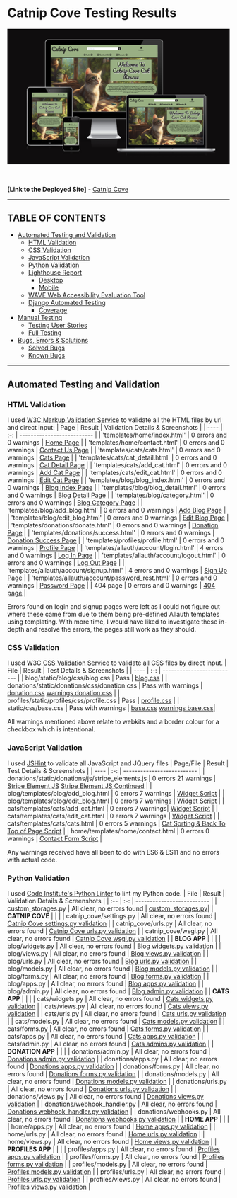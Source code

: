# **Catnip Cove Testing Results**

![Am I Responsive mock-up of Catnip Cove](./documentation/features/responsive-screenshot.png)

<br/>

**[Link to the Deployed Site]** - [Catnip Cove](https://catnip-cove-8a89db282e0c.herokuapp.com/)

---
## TABLE OF CONTENTS

* [Automated Testing and Validation](#automated-testing-and-validation)
    * [HTML Validation](#html-validation)
    * [CSS Validation](#css-validation)
    * [JavaScript Validation](#javascript-validation)
    * [Python Validation](#python-validation)
    * [Lighthouse Report](#lighthouse-report)
        * [Desktop](#desktop)
        * [Mobile](#mobile)
    * [WAVE Web Accessibility Evaluation Tool](#wave-web-accessibility-evaluation-tool)
    * [Django Automated Testing](#django-automated-testing)
        * [Coverage](#coverage)
* [Manual Testing](#manual-testing)
    * [Testing User Stories](#testing-user-stories)
    * [Full Testing](#full-testing)
* [Bugs, Errors & Solutions](#bugs-found-during-testing-and-development-phase)
    * [Solved Bugs](#solved-bugs)
    * [Known Bugs](#known-bugs)
---

## Automated Testing and Validation
### HTML Validation
I used [W3C Markup Validation Service](https://validator.w3.org/) to validate all the HTML files by url and direct input:
| Page | Result | Validation Details & Screenshots |
| ---- | :-: | -------------------------- |
| 'templates/home/index.html' | 0 errors and 0 warnings | [Home Page](./documentation/validation/html_validation/html-validator-home-page.png) |
| 'templates/home/contact.html' | 0 errors and 0 warnings | [Contact Us Page](./documentation/validation/html_validation/html-validator-contact-page.png) |
| 'templates/cats/cats.html' | 0 errors and 0 warnings | [Cats Page](./documentation/validation/html_validation/html-validator-cats-page.png) |
| 'templates/cats/cat_detail.html' | 0 errors and 0 warnings | [Cat Detail Page](./documentation/validation/html_validation/html-validator-cat-detail-page.png) |
| 'templates/cats/add_cat.html' | 0 errors and 0 warnings | [Add Cat Page](./documentation/validation/html_validation/html-validator-add-cat-page.png) |
| 'templates/cats/edit_cat.html' | 0 errors and 0 warnings | [Edit Cat Page](./documentation/validation/html_validation/html-validator-edit-cat-page.png) |
| 'templates/blog/blog_index.html' | 0 errors and 0 warnings | [Blog Index Page](./documentation/validation/html_validation/html-validator-blog-page.png) |
| 'templates/blog/blog_detail.html' | 0 errors and 0 warnings | [Blog Detail Page](./documentation/validation/html_validation/html-validator-blog-article.png) |
| 'templates/blog/category.html' | 0 errors and 0 warnings | [Blog Category Page](./documentation/validation/html_validation/html-validator-blog-category-page.png) |
| 'templates/blog/add_blog.html' | 0 errors and 0 warnings | [Add Blog Page](./documentation/validation/html_validation/html-validator-add-blog-page.png) |
| 'templates/blog/edit_blog.html' | 0 errors and 0 warnings | [Edit Blog Page](./documentation/validation/html_validation/html-validator-edit-blog-page.png) |
| 'templates/donations/donate.html' | 0 errors and 0 warnings | [Donation Page](./documentation/validation/html_validation/html-validator-donation-page.png) |
| 'templates/donations/success.html' | 0 errors and 0 warnings | [Donation Success Page](./documentation/validation/html_validation/html-validator-donation-success.png) |
| 'templates/profiles/profile.html' | 0 errors and 0 warnings | [Profile Page](./documentation/validation/html_validation/html-validator-profile-page.png) |
| 'templates/allauth/account/login.html' | 4 errors and 0 warnings | [Log In Page](./documentation/validation/html_validation/html-account-signin-page.png) |
| 'templates/allauth/account/logout.html' | 0 errors and 0 warnings | [Log Out Page](./documentation/validation/html_validation/html-validator-logout-page.png) |
| 'templates/allauth/account/signup.html' | 4 errors and 0 warnings | [Sign Up Page](./documentation/validation/html_validation/html-account-signup-page.png) |
| 'templates/allauth/account/password_rest.html' | 0 errors and 0 warnings | [Password Page](./documentation/validation/html_validation/html-password-reset-page.png) |
| 404 page | 0 errors and 0 warnings | [404 page](./documentation/validation/html_validation/html-validator-404-error-page.png) |

Errors found on login and signup pages were left as I could not figure out where these came from due to them being pre-defined Allauth templates using templating. With more time, I would have liked to investigate these in-depth and resolve the errors, the pages still work as they should.

### CSS Validation
I used [W3C CSS Validation Service](https://jigsaw.w3.org/css-validator/) to validate all CSS files by direct input.
| File | Result | Test Details & Screenshots |
| ---- | :-: | -------------------------- |
| blog/static/blog/css/blog.css | Pass | [blog.css](./documentation/validation/css_validation/css-validator-blog.png) |
| donations/static/donations/css/donation.css | Pass with warnings | [donation.css](./documentation/validation/css_validation/css-validator-donations.png) [warnings donation.css](./documentation/validation/css_validation/css-validator-donations-warnings.png) |
| profiles/static/profiles/css/profile.css | Pass | [profile.css](./documentation/validation/css_validation/css-validator-profile.png) |
| static/css/base.css | Pass with warnings | [base.css](./documentation/validation/css_validation/css-validator-base.png) [warnings base.css](./documentation/validation/css_validation/css-validator-base-warnings.png)|

All warnings mentioned above relate to webkits and a border colour for a checkbox which is intentional.

### JavaScript Validation
I used [JSHint](https://jshint.com/) to validate all JavaScript and JQuery files
| Page/File | Result | Test Details & Screenshots |
| ---- | :-: | -------------------------- |
| donations/static/donations/js/stripe_elements.js | 0 errors 21 warnings | [Stripe Element JS](./documentation/validation/js_validation/js-validator-stripe-elements-file.png) [Stripe Element JS Continued](./documentation/validation/js_validation/js-validator-stripe-elements-file2.png) |
| blog/templates/blog/add_blog.html | 0 errors 7 warnings | [Widget Script](./documentation/validation/js_validation/js-validator-script-add-blog-page.png) |
| blog/templates/blog/edit_blog.html | 0 errors 7 warnings | [Widget Script](./documentation/validation/js_validation/js-validator-script-edit-blog-page.png) |
| cats/templates/cats/add_cat.html | 0 errors 7 warnings| [Widget Script](./documentation/validation/js_validation/js-validator-script-add-cat-page.png) |
| cats/templates/cats/edit_cat.html | 0 errors 7 warnings | [Widget Script](./documentation/validation/js_validation/js-validator-script-edit-cat-page.png) |
| cats/templates/cats/cats.html  | 0 errors 5 warnings | [Cat Sorting & Back To Top of Page Script](./documentation/validation/js_validation/js-validator-script-cats-page.png) |
| home/templates/home/contact.html | 0 errors 0 warnings | [Contact Form Script](./documentation/validation/js_validation/js-validator-script-contact-page.png) |

Any warnings received have all been to do with ES6 & ES11 and no errors with actual code.

### Python Validation
I used [Code Institute's Python Linter](https://pep8ci.herokuapp.com/) to lint my Python code.
| File | Result | Validation Details & Screenshots |
| :-- | :-: | -------------------------- |
| custom_storages.py | All clear, no errors found | [custom_storages.py](./documentation/validation/python_validation/python-linter-custom-storages.png)|
| **CATNIP COVE** |  |  |
| catnip_cove/settings.py | All clear, no errors found | [Catnip Cove settings.py validation](./documentation/validation/python_validation/python-linter-catnip-cove-settings.png) |
| catnip_cove/urls.py | All clear, no errors found | [Catnip Cove urls.py validation](./documentation/validation/python_validation/python-linter-catnip-cove-urls.png) |
| catnip_cove/wsgi.py | All clear, no errors found | [Catnip Cove wsgi.py validation](./documentation/validation/python_validation/python-linter-catnip-cove-wsgi.png) |
| **BLOG APP** |  |  |
| blog/widgets.py | All clear, no errors found | [Blog widgets.py validation](./documentation/validation/python_validation/python-linter-blog-widgets.png) |
| blog/views.py | All clear, no errors found | [Blog views.py validation](./documentation/validation/python_validation/python-linter-blog-views.png) |
| blog/urls.py | All clear, no errors found | [Blog urls.py validation](./documentation/validation/python_validation/python-linter-blog-urls.png) |
| blog/models.py | All clear, no errors found | [Blog models.py validation](./documentation/validation/python_validation/python-linter-blog-models.png) |
| blog/forms.py | All clear, no errors found | [Blog forms.py validation](./documentation/validation/python_validation/python-linter-blog-forms.png) |
| blog/apps.py | All clear, no errors found | [Blog apps.py validation](./documentation/validation/python_validation/python-linter-blog-apps.png) |
| blog/admin.py | All clear, no errors found | [Blog admin.py validation](./documentation/validation/python_validation/python-linter-blog-admin.png) |
| **CATS APP** |  |  |
| cats/widgets.py | All clear, no errors found | [Cats widgets.py validation](./documentation/validation/python_validation/python-linter-cats-widgets.png) |
| cats/views.py | All clear, no errors found | [Cats views.py validation](./documentation/validation/python_validation/python-linter-cats-views.png) |
| cats/urls.py | All clear, no errors found | [Cats urls.py validation](./documentation/validation/python_validation/python-linter-cats-urls.png) |
| cats/models.py | All clear, no errors found | [Cats models.py validation](./documentation/validation/python_validation/python-linter-cats-models.png) |
| cats/forms.py | All clear, no errors found | [Cats forms.py validation](./documentation/validation/python_validation/python-linter-cats-forms.png) |
| cats/apps.py | All clear, no errors found | [Cats apps.py validation](./documentation/validation/python_validation/python-linter-cats-apps.png) |
| cats/admin.py | All clear, no errors found | [Cats admins.py validation](./documentation/validation/python_validation/python-linter-cats-admin.png) |
| **DONATION APP** |  |  |
| donations/admin.py | All clear, no errors found | [Donations admin.py validation](./documentation/validation/python_validation/python-linter-donations-admin.png) |
| donations/apps.py | All clear, no errors found | [Donations apps.py validation](./documentation/validation/python_validation/python-linter-donations-apps.png) |
| donations/forms.py | All clear, no errors found | [Donations forms.py validation](./documentation/validation/python_validation/python-linter-donations-forms.png) |
| donations/models.py | All clear, no errors found | [Donations models.py validation](./documentation/validation/python_validation/python-linter-donations-models.png) |
| donations/urls.py | All clear, no errors found | [Donations urls.py validation](./documentation/validation/python_validation/python-linter-donations-urls.png) |
| donations/views.py | All clear, no errors found | [Donations views.py validation](./documentation/validation/python_validation/python-linter-donations-views.png) |
| donations/webhook_handler.py | All clear, no errors found | [Donations webhook_handler.py validation](.) |
| donations/webhooks.py | All clear, no errors found | [Donations webhooks.py validation](./documentation/validation/python_validation/python-linter-donations-webhooks.png) |
| **HOME APP** |  |  |
| home/apps.py | All clear, no errors found | [Home apps.py validation](./documentation/validation/python_validation/python-linter-home-apps.png) |
| home/urls.py | All clear, no errors found | [Home urls.py validation](./documentation/validation/python_validation/python-linter-home-urls.png) |
| home/views.py | All clear, no errors found | [Home views.py validation](./documentation/validation/python_validation/python-linter-home-views.png) |
| **PROFILES APP** |  |  |
| profiles/apps.py | All clear, no errors found | [Profiles apps.py validation](./documentation/validation/python_validation/python-linter-profiles-apps.png) |
| profiles/forms.py | All clear, no errors found | [Profiles forms.py validation](./documentation/validation/python_validation/python-linter-profiles-forms.png) |
| profiles/models.py | All clear, no errors found | [Profiles models.py validation](./documentation/validation/python_validation/python-linter-profiles-models.png) |
| profiles/urls.py | All clear, no errors found | [Profiles urls.py validation](./documentation/validation/python_validation/python-linter-profiles-urls.png) |
| profiles/views.py | All clear, no errors found | [Profiles views.py validation](./documentation/validation/python_validation/python-linter-profiles-views.png) |

<!-- ### Lighthouse Report
[Chrome DevTools' Lighthouse](https://developer.chrome.com/docs/lighthouse/overview/) was used to test the performance, accessibility, best practices and SEO of the site
#### Desktop
| Page | Performance (%) | Accessibility (%) | Best Practices (%) | SEO (%) | If score is below 90% |
| :-- | :-: | :-: | :-: | :-: | :-- |
| ['index.html'](./documentation/lighthouse_report/desktop-index-page-after-image-aspect-ratio-refactor.png) | 98 | 97 | 100 | 100 | Scores are above 90% on average |
| ['products.html'](./documentation/lighthouse_report/desktop-products-templates-products-page.png) - *Before multiple testing for possible solutions* | 57 | 97 | 100 | 100 | Extensive efforts were done to improve the Performance score for desktop by converting all images from png to next-gen webp and moving the Google font link from base.html to base.css. Shop K-Beauty currently has 100 products being rendered on this page. The [opportunities](./documentation/lighthouse_report/desktop-products-templates-products-page-opportunities.png) suggested by Lighthouse to potentially improve the score point to **reduce initial server response time** and **serve static assets with an efficient cache policy** all point to third-party libraries and services. <br/>As a student project, I am only using Heroku's free dynos with ElephantSQL's free Postgres database and Amazon's free tier S3 to host the media and static files. Reading up on [how to improve the performance of the application](https://help.heroku.com/VKCGHPPB/how-do-i-improve-the-performance-of-my-app), Heroku suggests using production-suitable Dynos and Postgres DB, but these are not free. Meanwhile, Amazon S3's cache control is not working, despite using the same source code from the Boutique Ado walkthrough. Further development time is required to investigate Amazon's [File Cache and/or Amazon CloudFront](https://aws.amazon.com/caching/aws-caching/). Meanwhile, when I validated the [same product page but filtered to show only all specials]((./documentation/lighthouse_report/desktop-products-templates-products-page-all-special-offers.png)), the results improved from Performance: 57% to **Performance: 80%**!. |
| ['products.html'](./documentation/lighthouse_report/desktop-products-page-new.png) - **After aspect ratio corrections and reducing DOM size testings** | 56 | 97 | 100 | 100 | In an effort to improve the Performance score, I cut in half the image width and size, ie, from original 250px by 300px (aspect ratio of 5:6), I reduced both width and height to 125px by 150px. This did not help increase the score. I also attempted to fix the excessive DOM size by minimizing child elements from: <br/>```<div class="row row-cols-1 row-cols-sm-2 row-cols-md-3 row-cols-lg-4 row-cols-xl-5 mx-3 mb-5"> ``` <br/> to: <br/> ```div class="col-sm-6 col-md-6 col-lg-4 col-xl-3 my-3">``` .<br/> This effort did not make a dent in achieving the objective of improving the Performance score for desktop version of the products page. I since reverted these changes to the styling, as a personal preference to show more columns of products in a row for larger screens. The [opportunities and diagnostics](./documentation/lighthouse_report/desktop-products-page-new-opportunities-diagnostics.png) again referred to third-party libraries as potential source for improvement. |
| ['product_detail.html'](./documentation/lighthouse_report/desktop-product-detail-page.png) | 95 | 98 | 100 | 100 | Scores are above 90% on average |
| ['bag.html'](./documentation/lighthouse_report/desktop-bag-page.png) | 95 | 98 | 100 | 100 | Scores are above 90% on average |
| ['checkout.html'](./documentation/lighthouse_report/desktop-checkout-page.png) | 88 | 94 | 100 | 100 | Aside from the [opportunities identified by Lighthouse to optimise the checkout page performance](./documentation/lighthouse_report/desktop-checkout-page-opportunities-diagnostics.png), the desktop score may be futher improved by adding an explicit width and height for the image elements. After numerous testing on how best to achieve this, I deemed it best left for now as numerous attempts to fix this resulted in distorted display of an image as it seems to conflict with Bootstrap4's ```w-100``` attribute, unless I add width and height sizing for every single possible media query. This should be looked into though in the next sprint. |
| ['checkout_success.html'](./documentation/lighthouse_report/desktop-checkout-success-page.png) | 94 | 97 | 100 | 100 | Scores are above 90% on average |
| ['brands.html'](./documentation/lighthouse_report/desktop-brands-page.png) | 92 | 98 | 100 | 100 | Scores are above 90% on average |
| ['brand_detail.html'](./documentation/lighthouse_report/desktop-brand-detail-page.png) | 94 | 97 | 100 | 100 | Scores are above 90% on average |
| ['wishlist.html'](./documentation/lighthouse_report/desktop-wishlist-page.png) | 96 | 100 | 92 | 90 | Scores are above 90% on average |

#### Mobile
| Page | Performance (%) | Accessibility (%) | Best Practices (%) | SEO (%) | If score is below 90% |
| :-- | :-: | :-: | :-: | :-: | :-- |
| ['index.html'](./documentation/lighthouse_report/mobile-home-templates-home-index-page.png) | 79  | 93 | 92 | 98 | Extensive efforts were done to improve the Performance score for mobile by converting all images that appear on the index page (incl the largest contentful paint - hero image) from png to webp and setting explicit height and width to them. The opportunities to increase the score suggested by Lighthouse such as [eliminating render-blocking resources](./documentation/lighthouse_report/mobile-home-eliminate-render-blocking-resources.png) and [reduce unused JS](./documentation/lighthouse_report/mobile-home-reduce-unused-js.png) point to third-party libraries: Bootstrap, JQuery and Stripe. |
| ['products.html'](./documentation/lighthouse_report/mobile-products-page.png) | 49 | 97 | 100 | 99 | Unfortunately, the the image resize and the multiple testing to reduce excessive DIM size (see desktop for products page) did not improve performance on mobile version. The [opportunities suggested by Lighthouse](./documentation/lighthouse_report/mobile-products-page-opportunities.png) include **reduce initial server response time**, **use HTTP/2**, **eliminate render blocking resources (stripe (biggest render blocking resource), bootstrap, base.css-amazonaws, fontawesome, jquery and popper**. These are third-party libraries and resources and are needed to make the site work. The diagnostics suggested to **serve static assets with an efficient cache policy** and to **avoid an excessive DOM size**. As mentioned earlier, Amazon S3's cache control is not working, despite using the same source code from the Boutique Ado walkthrough. Further development time is required to investigate Amazon's [File Cache and/or Amazon CloudFront](https://aws.amazon.com/caching/aws-caching/). Meanwhile, for the next sprint, reducing the excessive DOM size should be a priority. |
| ['product_detail.html'](./documentation/lighthouse_report/mobile-product-detail-page.png) | 76 | 98 | 100 | 97 | Per the [Opportunities and Diagnostics from Lighthouse](./documentation/lighthouse_report/mobile-product-detail-page-opportunities-diagnostics.png), the main cause of the low Performance score are again like the ones discussed above. |
| ['bag.html'](./documentation/lighthouse_report/mobile-bag-page.png) | 80 | 97 | 100 | 94 | Same as above, the Performance score is affected by third-party libraries and resources, as evidenced by [this screenshot](./documentation/lighthouse_report/mobile-bag-page-opportunities-diagnostics.png). |
| ['checkout.html'](./documentation/lighthouse_report/mobile-checkout-page.png) | 75 | 94 | 100 | 97 | Aside from the [opportunities identified by Lighthouse to optimise the checkout page performance](./documentation/lighthouse_report/mobile-checkout-page-opportunities-diagnostics.png), the mobile score may be futher improved by adding an explicit width and height for the image elements. After numerous testing on how best to achieve this, I deemed it best left for now as numerous attempts to fix this resulted in distorted display of an image as it seems to conflict with Bootstrap4's w-100 attribute, unless I add width and height sizing for every single possible media query. This should be looked into though in the next sprint. |
| ['checkout_success.html'](./documentation/lighthouse_report/mobile-checkout-success-page.png) | 73 | 97 | 100 | 93 | This is a page with no image being rendered, that had plagued me previously in other pages and that had been fixed, as much as possible. But again, the mobile Performance score – as evidenced by the [opportunities and diagnostics](./documentation/lighthouse_report/mobile-checkout-success-page-opportunities-diagnostics.png) –  is affected by third-party libraries and resources, which are required for the site's applications to work. |
| ['brands.html'](./documentation/lighthouse_report/mobile-brands-page.png) | 82 | 97 | 83 | 98 | Opportunity to fix two brand logo images with incorrect aspect ratios |
| ['brand_detail.html'](./documentation/lighthouse_report/mobile-brand-detail-page.png) | 75 | 97 | 92 | 98 | Similar to other pages, the site suffers in Performance score due to issues with [third-party resources and libraries](./documentation/lighthouse_report/mobile-brand-detail-page-opportunities-diagnostics.png). |
| ['wishlist.html'](./documentation/lighthouse_report/mobile-wishlist-page.png) | 78 | 100 | 92 | 86 | Similar to other pages, the site suffers in Performance score due to issues with third party resources and libraries |

### WAVE Web Accessibility Evaluation Tool
[WAVE](https://wave.webaim.org/) was used to ensure that Shop K-Beauty's content is also accessible to individuals with disabilities. WAVE can identify many accessibility and Web Content Accessibility Guideline (WCAG) errors, which are then corrected following the results of the initial evaluation.

In order to fully validate the page, I used the WAVE Chrome extension. This enabled me to test the pages that require user authentication.

| Page | WAVE This Page Result | Reasons for not fixing the contrast errors, if any |
| :-- | --- | --- |
| Bag Page | no errors |  |
| Checkout Page | no errors, 2 contrast errors | Both of the contrast errors point to the placeholder text for country but as it is a default Stripe styling, I decided to leave it alone as the placeholder text for other fields in the form uses the same font color from this class: <br/> ```.stripe-style-input::placeholder { color: #aab7c4 } ``` <br/> and they all passed the contrast validation. |
| Checkout Success Page | no errors |  |
| Products Page  | no errors |  |
| Product Detail Page  | no errors |  |
| Add a Product Page | no errors |  |
| Edit a Product Page | no errors |  |
| Brands Page | no errors |  |
| Brand Detail Page | no errors |  |
| Add a Brand Page | no errors |  |
| Edit a Brand Page | no errors |  |
| Profiles Page | no errors, 1 contrast error | This is the same contrast error as in the Checkout Page. |
| Reviews Page | no errors |  |
| Add a Review Page | no errors |  |
| Edit a Review Page | no errors |  |
| Review Detail Page | no errors |  |
| Wishlist Page | no errors |  |
| K-Beauty Tips Page | no errors |  |
| Privacy Policy Page | no errors |  |
| Terms &amp; Conditions Page | no errors |  |
| Return &amp; Refund Policy Page | no errors |  |
| Shipping Policy Page | no errors |  |
| 404 Error Page | no errors |  |

### Django Automated Testing
For the automated testing, the writing and running of these tests used [Django's built in test module](https://docs.djangoproject.com/en/4.1/topics/testing/overview/). For each installed application, I created a folder called tests, added the ```__init__.py``` file and the separate files for testing the views, models and forms.

I also used coverage to generate the report and find out the percentage of statements that I was able to cover and those that I missed for every installed application. I tried to achieve as close to the 100% mark as I possibly can, but I am still fairly new to using Automated Testing and am looking forward to learning more to reach this goal.

#### Coverage
| Installed App Coverage Report | Cover in Percentage | Screenshot of Coverage Report |
| -- | :-: | :-: |
| bag app | 77% | [bag app cover](./documentation/coverage_report/coverage-report-bag-app.png) |
| checkout app | 61% | [checkout app cover](./documentation/coverage_report/coverage-report-checkout-app.png) |
| home app | 100% | [home app cover](./documentation/coverage_report/coverage-report-home-app.png) |
| products app | 81% | [product app cover](./documentation/coverage_report/coverage-report-products-app.png) |
| profiles app | 97% | [profile app cover](./documentation/coverage_report/coverage-report-profiles-app.png) |
| reviews app | 83% | [reviews app cover](./documentation/coverage_report/coverage-report-reviews-app.png) |
| wishlist app | 74% | [wishlist app cover](./documentation/coverage_report/coverage-report-wishlist-app.png) |

---
## Manual Testing
### Testing User Stories
### **User Stories**
| **User Story #** | **As a/an** | **I want to be able to...** | **So that I can...** | **How was this achieved** | **Evidence**
| :-- | :-- | :-- | :-- | :-- | :-- |
| **VIEWING & NAVIGATION** |  |  |  |  |  |
| 1 | Shopper | Navigate around the site | View a list of products | The navbar's main navigation component allows the shoppers to browse for products. The all products link from the main navigation enables the visitors to view the list of all the products available on the site. | [desktop](./documentation/user_stories_testing/user-story-1-view-list-of-products-desktop.png), [tablet](./documentation/user_stories_testing/user-story-1-view-list-of-products-tablet.png), [mobile](./documentation/user_stories_testing/user-story-1-view-list-of-products-mobile.png) |
| 2 | Shopper | View a specific category of products | Quickly find products I'm interested in without having to search through all products. | The site's main navigation component allows the shoppers to browse for specific category of products. | [desktop](./documentation/user_stories_testing/user-story-2-view-specific-category-of-products-skincare-desktop.png), [tablet](./documentation/user_stories_testing/user-story-2-view-specific-category-of-products-hair-body-tablet.png), [mobile](./documentation/user_stories_testing/user-story-2-view-specific-category-of-products-skincare-mobile.png) |
| 3 | Shopper | Quickly identify deals, clearance items and special offers | Take advantage of special savings on products I'd like to purchase | The users can quickly find all available deals from the main navigation where they can click on special offers and a dropdown of items lists all the new arrivals, the top deals, the clearance and an all special offers link. | [desktop](./documentation/user_stories_testing/user-story-3-quickly-identify-deals-desktop.png), [tablet](./documentation/user_stories_testing/user-story-3-quickly-identify-deals-tablet.png), [mobile](./documentation/user_stories_testing/user-story-3-quickly-identify-deals-mobile.png) |
| 4 | Shopper | Quickly view how much was the original price | Identify how much I may be able to save when buying the product and may also help me compare prices with other sites | When discounts are available, the individual product cards display how much is the product price, the original product price (crossed out) and amount the shoppers can potentially save. From the products page, the shoppers are also able to sort through all the discounts available from high to low. | [desktop](./documentation/user_stories_testing/user-story-4-view-original-price-and-savings-desktop.png), [tablet](./documentation/user_stories_testing/user-story-4-view-original-price-and-savings-tablet.png) , [mobile](./documentation/user_stories_testing/user-story-4-view-original-price-and-savings-mobile.png), ![discounts sorting: high to low](./documentation/user_stories_testing/user-story-4.gif) |
| 5 | Shopper | View individual product details | Identify the price, description, product reviews, product image, product ingredients and instructions how to use product | A shopper is taken to the product detail page after clicking on a product image or the shop now button from an individual product card. The product detail page displays the product information such as name, image, brand, category, subcategory, available reviews, price, original price and discount amount (if available), description, how to use and ingredients. | [product details](./documentation/user_stories_testing/user-story-5-individual-product-details.png) |
| 6 | Shopper | Easily view the total amount of products in my shopping bag at any time throughout my visit | Avoid spending too much | Whenever a product is added to the shopping bag, a toast will display confirming that the product was indeed added to the bag successfully and also shows how much a shopper needs to spend to reach the free delivery threshold (if not yet reached). Below the bag icon, the running total of the items currently in the bag is displayed and the user can navigate across the different pages on the site and still be able to view the current amount in the bag. | ![total amount in the bag](./documentation/user_stories_testing/user-story-6-view-running-total.gif) |
| 7 | Shopper | Easily view the featured brands | To assure me that Shop K-Beauty really offers K-Beauty products from authentic K-Beauty brands | On the home page of the site, shoppers are able to view the 10 featured K-Beauty brands. | [featured brands](./documentation/user_stories_testing/user-story-7-featured-brands.png) |
| 8 | Shopper | Search/ View all of the available K-Beauty brands | Look for my favourite brands | From the main navigation, the shoppers are able to click on **BRANDS** navlink and it will open the brands page where all available brands are listed with their logos in individual brand card. | [all available brands](./documentation/user_stories_testing/user-story-8-all-available-brands.png) |
| 9 | Shopper | Easily view details about the brand of a product I am purchasing | Learn more about the brands and feel confident about my purchase | Shoppers are provided multiple ways to access information about any K-Beauty brands available from the Shop. <br/> 1) From the brands page, shoppers are able to click on any brand logo and this will take them to the individual brand page. <br/> 2) From the product detail page, a shopper is able to view the brand name of the product. The brand name is clickable and will take the shopper to the brand's brand detail page. <br/> The brand detail page display's the brand logo and brief information about the brand. | [link to brand detail page](./documentation/user_stories_testing/user-story-9-link-to-brand-detail-page.png), [brand detail page](./documentation/user_stories_testing/user-story-9-view-brand-details.png) |
| 10 | Shopper | View a list of available products when viewing the details about a brand | Quickly decide what product to purchase from a particular brand | Continuing on from User Story 9, on the brand detail page, the shoppers are able to view the list of available products from any brand. | [brand detail and available products](./documentation/user_stories_testing/user-story-10-available-products-from-a-brand.png) |
| 11 | Shopper | Find skincare tips and information about K-Beauty skincare routine | Decide which products I need to purchase | From the K-Beauty tips page, shoppers are able to learn more about K-Beauty and get tips and information about K-Beauty skincare routine to help them decide which products they may need to purchase, depending on their skincare goals. | [skincare tips page](./documentation/user_stories_testing/user-story-11-skincare-tips-page.png) |
| 12 | Shopper | Easily navigate from a product category to the corresponding subcategories | Easily find the products I am looking for | The main navigation dropdown provide links to all the categories of products as well as the links to their individual subcategories. The individual product cards from the products page also contain the category and subcategory tags, both of which are also clickable. When a category link is clicked, it opens the products page where all the available products are filtered by that specific category. | ![navigate from a category to subcategories](./documentation/user_stories_testing/user-story-12-category-to-subcategory.gif) |
| 13 | Shopper | View Related products | Make a more informed decision before finalising my purchase | Shoppers are provided four or less related products based on the product's subcategory. The related products are displayed randomly if there's more than four of them and a page refresh changes the display of related products (if more than four are available). | [related products](./documentation/user_stories_testing/user-story-13-related-products.png) |
| **REGISTRATION & USER ACCOUNTS** |   |   |  |  |
| 14 | Shopper | Easily register for an account | Have a personal account and be able to view my profile | Shoppers are easily able to create an account via the site's top navigation which has the My Account icon. This icon has two dropdown links, the first of which is the Sign Up. Clicking the Sign Up link opens the site's sign up page where they can then register to create an account. Alternatively, shoppers who do not yet have an account with the site can also create an account from a link at the checkout page. | [sign up](./documentation/user_stories_testing/user-story-14-sign-up.png), [register an account](./documentation/user_stories_testing/user-story-14-register-for-account.png), [create an account link from checkout page](./documentation/user_stories_testing/user-story-14-checkout-create-an-account.png) |
| 15 | Shopper | Receive an email confirmation after registering | View that my personal account registration was successful | After registering for an account, a shopper will receive an email with a link to confirm their new account. After clicking the email confirmation link, the site opens to the login page where the shopper's username or email and password are already pre-populated and a toast displaying that the email has been confirmed. | [email-confirmation](./documentation/user_stories_testing/user-story-15-email-confirmation.png), [confirm email](./documentation/user_stories_testing/user-story-15-confirm-email.png), [login page after email is confirmed](./documentation/user_stories_testing/user-story-15-after-new-account-is-verified.png) |
| 16 | Shopper | Easily login and logout of my shopper's account | Access my personal account information | Via the top navigation (My Account), users are able to easily login and logout of their shopper's account. Successful log in is confirmed by toast. Once logged in, the shoppers are able to access their personal information, again via the My Account dropdown that displays two options for the user, My Profile and Logout. The My Profile link opens up the logged in user's personal profile page where they can view and edit their default delivery information. The shopper's order history is also displayed, ready for the shopper to review via the order number link. | [login via top navigation link](./documentation/user_stories_testing/), [login toast](./documentation/user_stories_testing/user-story-16-account-login-success-toast.png), [access profile from top nav](./documentation/user_stories_testing/user-story-16-access-personal-account-from-my-account-top-navigation.png), [my profile page](./documentation/user_stories_testing/user-story-16-account-access-personal-info.png) |
| 17 | Shopper | Easily recover my password in case I forget it | Recover access to my account | From the accounts/login page, registered shoppers have the option to click on the **Forgot Password?** link which takes them to the password reset page. Resetting the password comes in several process: <br/> 1) Enter the email address to receive a password reset email. <br/> 2) Open the password reset email that with the link that has the secure key added to take the user to the change password page. <br/> 3) Change the password. A successful password change is further confirmed by a toast message and the user can now login to their account with using their new password. <br/>  Meanwhile, should a shopper enter an email that is not associated with any user account, the password reset page will display the error message. | [forgot password link](./documentation/user_stories_testing/user-story-17-forgot-password-link.png), [password reset](./documentation/user_stories_testing/user-story-17-password-reset.png), [after email is entered](./documentation/user_stories_testing/user-story-17-password-reset-2.png), [password reset email](./documentation/user_stories_testing/user-story-17-password-reset-email.png), [change password](./documentation/user_stories_testing/user-story-17-change-password.png), [password changed successfully](./documentation/user_stories_testing/user-story-17-password-changed-success.png), [error message if email not in any user account](./documentation/user_stories_testing/user-story-17-password-reset-email-not-assigned-to-any-user-account.png) |
| 18 | Shopper | Have a personalised user profile | View my personal order history and order confirmations | A logged in user, via their profile page, has access to their order history, arranged chronologically. The order confirmations are accessible from the Order Number links. | [order history and order numbers](./documentation/user_stories_testing/user-story-18-order-history.png), ![order confirmation](./documentation/user_stories_testing/user-story-18-order-history-confirmations.gif)  |
| **SORTING & SEARCHING** |   |   |  |  |
| 19 | Shopper | Sort the list of available products | Easily identify the best priced, best discounted products and categorically and subcategorically sorted products | Using the sort selector in the products page, users are able to sort all the available products by price, discount, category and subcategories. | ![sort list of products](./documentation/user_stories_testing/user-story-19-sorting-list-of-products.gif) |
| 20 | Shopper | Sort a specific category of product | Find the best priced product in a specific category | From the main navigation, the users can select a specific category of products, for example eye care category. The users can also user the sort selector on the products page to sort a specific category (same example, eye care category). Using the same selector, the user can further sort the results to find the best priced product. | [sample category: eye care](./documentation/user_stories_testing/user-story-20-sort-eye-care-category.png), [sample category: eye care, sorted by price](./documentation/user_stories_testing/user-story-20-sort-eye-care-category-by-price.png) |
| 21 | Shopper | Sort a specific subcategories of products | To easily identify the most suitable product for me to purchase  | From the main navigation, the shoppers are able to select a specific subcategory. Also from the products page, the users are able to sort for subcategories of products. | [main nav: select products by subcategory](./documentation/user_stories_testing/user-story-21-main-nav-sorted-by-subcategories.png), [use sort selector on products page to sort by subcategory](./documentation/user_stories_testing/user-story-21-sort-selector-sorted-products-by-specific-subcategory.png) |
| 22 | Shopper | Sort multiple categories of products simultaneously | Find the best priced products or discounts across broad categories, such as "skincare" or "hair &amp; body" | From the main navigation, by selecting the **All Skincare**, **All Hair &amp; Body** or **All Special Offers** links, the users are able to sort for multiple categories simultaneously. They can then find the best priced products or discounts by using the sort selector box. | [products by multiple categories](./documentation/user_stories_testing/user-stories-22-sort-multiple-categories.png), [multiple categories sorted by price (low to high)](./documentation/user_stories_testing/user-stories-22-sort-multiple-categories-sorted-by-price.png) |
| 23 | Shopper | Search for a product or products by name, by description or by ingredients | Find a specific product I'd like to purchase  | Per the placeholder text on the search bar, users can search for a product by name, description or by ingredients. | [result of search by product name](./documentation/user_stories_testing/user-stories-23-search-by-product-name.png), [result of search by description term](./documentation/user_stories_testing/user-stories-23-search-by-product-description.png), [result of search by product ingredients](./documentation/user_stories_testing/user-stories-23-search-by-product-ingredients.png) |
| 24 | Shopper | Easily see what I've searched for and the number of results | Quickly decide whether the product I want is available | Using the examples for user story #23 above, when users search for a product by name, description or ingredients, the results also include the number of products found. | [number of results - search by product name](./documentation/user_stories_testing/user-stories-23-search-by-product-name.png), [number of results - search by description term](./documentation/user_stories_testing/user-stories-23-search-by-product-description.png), [number of results - search by product ingredients](./documentation/user_stories_testing/user-stories-23-search-by-product-ingredients.png) |
| **PURCHASING & CHECKOUT** |   |   |  |  |
| 25 | Shopper | Quickly view how much was the original price and what savings, if any are available | Easily compare prices with other sites | With every product card, the original price and the savings are displayed, if discount is available. | [original price and savings included in product card, if available](./documentation/user_stories_testing/user-stories-25-original%20price-and-savings.png) |
| 26 | Shopper | Easily select the quantity for a product when purchasing it | Ensure I don't accidentally select the wrong product quantity | From the product detail page as well as from the shopping bag, shoppers are able to adjust the quantity of items prior to checking out. In both instances, users are also only able to increment or decrement the item quantity by a whole number. | [product detail page: increment or decrement item quantity](./documentation/user_stories_testing/user-stories-26-product-detail-page-increment-decrement-item-quantity.png), [shopping bag page: increment or decrement item quantity](./documentation/user_stories_testing/user-stories-26-shopping-bag-page-increment-decrement-item-quantity.png) |
| 27 | Shopper | Easily view notifications on screen when I add a product to my bag | Find out immediately if my actions were correct or if the was an error | A toast message appears whenever a user adds a product to the shopping bag. An error notification also appears if a user increases the product quantity using a float number, as an example. | [toast](./documentation/user_stories_testing/user-story-27-toast.gif), [error](./documentation/user_stories_testing/user-story-27-error.gif) |
| 28 | Shopper | View items in my bag to be purchased | Identify the total cost of my purchase and all items I will receive | From the shopping bag page, shoppers are able to view the items they are planning to purchase including the cost per item, the bag total, the delivery fee (if they have not met the free delivery threshold) as well as the grand total. | [items in the bag](./documentation/user_stories_testing/user-stories-28-items-in-bag.png) |
| 29 | Shopper | Adjust the quantity of individual items in my bag | Easily make changes to my purchase before checkout | From the bag page, shoppers are still able to adjust the quantity of the items in their shopping bag, including even removing the item. A toast will appear notifying the shopper whether an item quantity has been updated or if an item has been removed from the bag. | [adjusting item quantity and removing item from bag](./documentation/user_stories_testing/user-story-29-toasts.gif) |
| 30 | Shopper | Easily enter my payment information | Check out quickly and with no hassles | On the checkout page, shoppers are able to see the information they need to provide to check out quickly, including which information are required. These are their full name, email address, phone number, street address1, town or city and country. They can also see the payment information required such as their card number, month and year of card expiry and the CVC. Errors in logging in the wrong information such as a credit card already expired is dealt with by an error message displayed to the shopper. | [checkout information](./documentation/user_stories_testing/user-stories-30-checkout-page.png), [payment info error](./documentation/user_stories_testing/user-stories-30-checkout-page-error.png) |
| 31 | Shopper | Feel my personal and payment information is safe and secure | Confidently provide the needed information to make a purchase | Shop K-Beauty's payments processing is powered by Stripe. Stripe is a suite of APIs powering online payment processing and commerce solutions for internet businesses of all sizes. | [security at Stripe](https://stripe.com/docs/security?locale=en-GB) |
| 32 | Shopper | View an order confirmation after checkout | Verify that I haven't made any mistakes | After a successful checkout, shoppers are taken to an order confirmation page to thank them for their purchase. The page displays their order information, their order details, the delivery information and the billing info. A toast also appears notifying the shopper that the order has been successfully processed and that an email confirmation is on it's way. | [checkout success with order receipt](./documentation/user_stories_testing/checkout-success-with-order-receipt.png) |
| 33 | Shopper | Receive an email confirmation after checking out | Keep the confirmation of what I've purchased for my records | Upon a successful checkout, a shopper will be sent an email order confirmation to the email address provided at the checkout. | [email confirmation of order sent to shopper](./documentation/user_stories_testing/user-stories-33-email-order-confirmation.png) |
| **PRODUCT REVIEWS** |   |   |  |  |
| 34 | Shopper | View available reviews for a product I am viewing  | Find out what others think of the product | If a product review is available, a shopper can easily view them by clicking on the **See all reviews** button. This takes them to the reviews page displaying all the available reviews for the specific product the shopper was viewing. | [see all reviews button](./documentation/user_stories_testing/user-stories-34-view-available-reviews-part1.png), [available reviews for specific product](./documentation/user_stories_testing/user-stories-34-view-available-reviews-part2.png) |
| 35 | Shopper | Easily see how I can add my reviews on products I purchased | Decide whether I want to add my review | In every product detail page, there's an **Add review** button. If a featured review is available for that product, a **Share your experience** button also shows how a shopper may add a review. As a user needs to be logged in to add a review, clicking either of these buttons redirects the shopper to the log in page and a toast shows they need to be logged in to add a review. | [add review button](./documentation/user_stories_testing/user-stories-34-view-available-reviews-part1.png), [share your experience button](./documentation/user_stories_testing/user-stories-34-view-available-reviews-part2.png), [add review redirect to log in page and toast error](./documentation/user_stories_testing/user-stories-35-redirect-and-toast.png) |
| 36 | Shopper | Easily view/ have access to details about the product I am reviewing | Refer to the information about the product, should I need to do so | When adding a review, details about the product name, image, product category and subcategory, price and original price and discounts (if available) are displayed alongside the review form. The shop now button also redirects the reviewer to the product detail page. | [review form and product info](./documentation/user_stories_testing/user-stories-36-review-form-and-product-info.png) |
| 37 | Shopper | Add my review of the product | Share my personal experience of using the products | The review form enables the logged in shopper to submit a product review. | [review form](./documentation/user_stories_testing/user-stories-36-review-form-and-product-info.png) |
| 38 | Store Owner | Add Featured Reviews on specific product detail page | Opt to highlight specific reviews | Store Owners are able to feature a product review using the Django admin backend by simply ticking the **Is featured** checkbox | [feature a review](./documentation/user_stories_testing/user-stories-38-featured-review.png) |
| 39 | Store Owner | Edit submitted reviews | Opt to block off profanities, if any | A logged in store owner is able to edit a review to remove unwanted content, such as profanities. | [edit review](./documentation/user_stories_testing/user-stories-39-edit-submitted-reviews.png) |
| 40 | Store Owner | Delete a review | Have control over unacceptable comments such as discriminatory statements, if any | A logged in store owner is able to also delete a review. To prevent unintended deletion, a modal pops up a warning that such action will delete the review forever if they continue. The option to **cancel** and **delete** buttons are also included in the modal. | [delete review modal](./documentation/user_stories_testing/user-stories-40-delete-review-modal.png) |
| **ADMIN & STORE MANAGEMENT** |  |  |  |  |
| 41 | Store Owner | Add a product | Add new items to my store | The logged in store owner is able to add a product to the store directly from the product management page. The product management page can be accessed by clicking the **My Account** icon in the top navigation component of the navbar. The icon displays several dropdown links, one of which is **Product Management** | [product management: add a product](./documentation/user_stories_testing/user-stories-41-product-management-add-product.png) |
| 42 | Store Owner | Edit/update a product | Change product process, descriptions, ingredients, images and other product criteria | The logged in store owner is able to edit a product directly in the store using the **Edit Product** button on the product detail page. This button is only displayed to authenticated store owner/ admins and links directly to the product management page. The product management page (edit a product) is exactly the same as the product management page (add a product). The product information is pre-populated. A toast also appears providing an alert that a specific product is being edited. | [product management: edit a product](./documentation/user_stories_testing/user-stories-42-product-management-edit-product.png) |
| 43 | Store Owner | Delete a product | Remove items that are no longer for sale | The logged in store owner is able to delete a product directly in the store using the **Delete Product** button on the product detail page. This button is only displayed to authenticated store owner/ admins. To prevent unintended deletion, a modal pops up a warning that such action will delete the product forever if they continue. The option to **cancel** and **delete** buttons are also included in the modal. | [delete product modal](./documentation/user_stories_testing/user-stories-43-delete-product-button.png) |
| 44 | Store Owner | Have policy pages (privacy, terms & conditions, return & refund and shipping) on the site | Be assured that all the legalities of doing business online are taken care of | The Privacy Policy, Terms &amp; Conditions, Return &amp; Refund Policy and the Shipping Policy pages can be accessed from their respective links in the footer. | [policies](./documentation/user_stories_testing/user-stories-44-policies-links.png) |
| 45 | Store Owner | Receive a warning if I accidentally click the delete a product button | Avoid accidental deletion of a product | To prevent unintended deletion, a modal pops up a warning that such action will delete the product forever if they continue. The option to **cancel** and **delete** buttons are also included in the modal. | [modal](./documentation/user_stories_testing/user-stories-45-delete-product-modal.png) |
| 46 | Store Owner | Add a brand to my store | Add new products even if the product's brand is not in the store yet | The logged in store owner is able to add a brand to the store directly from the brand management page. The brand management page can be accessed by clicking the **My Account** icon in the top navigation component of the navbar. The icon displays several dropdown links, one of which is **Brand Management** | [brand management: add a brand](./documentation/user_stories_testing/user-stories-46-brand-management-add-brand.png) |
| 47 | Store Owner | Edit/ Update a brand in my store | Make changes to a brand name, description, brand logo or choose to feature a brand | The logged in store owner is able to edit a brand directly in the store using the **Edit Brand** button on the brand detail page. This button is only displayed to authenticated store owner/ admins and links directly to the brand management page. The brand management page (edit a brand) is exactly the same as the brand management page (add a brand). The brand information is pre-populated. A toast also appears providing an alert that a specific brand is being edited. | [edit brand button](./documentation/user_stories_testing/user-stories-47-edit-brand-button.png), [brand management: edit a brand](./documentation/user_stories_testing/user-stories-47-brand-management-edit-brand.png) |
| **DIGITAL MARKETING** |   |   |  |  |
| 48 | Store Owner | Have a social media presence | Create awareness of Shop K-Beauty products | From the footer section, on the Follow Us column, the links to social media sites such as Facebook, Instagram, Pinterest and Twitter are included. A Facebook page for Shop K-Beauty is also created as an example of having a social media presence. | [follow us: links to social media pages](./documentation/user_stories_testing/user-stories-44-policies-links.png); [Shop K-Beauty Facebook page](./documentation/user_stories_testing/user-stories-48-shop-kbeauty-facebook-page.png) |
| **USER'S WISHLIST** |   |   |
| 49 | Shopper | Easily add a product to my wishlist | Save it for future purchase or reference | On a product detail page, the wishlist heart icon is to the right of a product's brand name and this is the button that enables the adding of the product to the shopper's wishlist. Clicking this icon either: <br/> i) redirects the shopper to the log in page with a toast informing them that they need to be logged in to add to their wishlist, <br/> or <br/> ii) if they are already logged in, a toast displays confirming that the product has been added to their wishlist. Meanwhile, on the top navigation component of the navbar, in between the My Account and Shopping bag navlinks, is the Wishlist navlink that also turns dark pink when a product is added to the wishlist. This wishlist navlink goes back to its original colour of black when a shopper navigates away from the product detail page but turns back to pink again if the shopper navigates to another product detail page that is already in the shopper's wishlist. If a product is already in the user's wishlist, clicking the wishlist icon again (on the product detail page) will display a toast alerting the shopper of that fact and prevents the duplication of the same product being added to the individual shopper's wishlist more than once. | [add product to wishlist](./documentation/user_stories_testing/user-stories-49-add-product-to-wishlist-toast.png), [toast to alert and prevent duplicate product in wishlist](./documentation/user_stories_testing/user-stories-49-add-product-to-wishlist-toast.png) |
| 50 | Shopper | Easily remove a product from my wishlist | Keep only the products I'm interested in | Via the top navigation component of the navbar, authenticated shoppers can access their wishlist page. The logged in shopper can also access the wishlist page from their profile page via a wishlist button. The wishlist page displays the list of products including the product image, name, price, discount info (if available), a shop now icon (to take them to the product detail page) and a trash icon to enable them to remove the product from their wishlist. Clicking the trash icon removes the product from the shopper's wishlist, redirects them to the product detail page and a toast appears to alert them that the product has been removed from their wishlist. | [wishlist page](./documentation/user_stories_testing/user-stories-50-wishlish-page.png), [wishlist removed toast and redirect](./documentation/user_stories_testing/user-stories-50-remove-product-from-wishlist.png) |

### Full Testing
Full testing was conducted using the following physical devices:
* Mobile:
    * iPhone 14
    * iPhone 11 Pro
    * iPhone 6
* Tablet
    * iPad Pro
    * iPad mini (4th gen)
    * iPad 4
* Laptop
    * MacBook 2012
    * Macbook 2014
    * Alienware m17 r3
* Desktop
    * HP V27e FHD Monitor (27 inch)

Test Users from the User Research group, friends and family members carried out the additional testing after the initial deployment (alpha) and again after the errors and enhancements were carried out (beta).
| Feature | Expected Outcome | Testing Performed | Result | Pass/ Fail|
| :-- | :-- | :-- | :-- | :-- |
| **PRODUCT CATEGORIZATION** |  |  |  |  |
| MainCategory | The two main categories, skincare and hair &amp; body, were not navigable but are meant instead to be the parent categories. It is expected that the categorization works as expected, ie, no hair and body products can be found in the skincare line and vice versa | Scanned through each of the products to ensure they are categorised as expected. | Each of the 100 products examined are properly categorized under their respected category and main category. | Pass |
| Category | It is expected that the skincare main category will have eight categories and the hair &amp; body will have seven categories and the corresponding links are clickable and takes the user to the expected link. | Clicked on the total 15 categories to manually check that links lead to expected products filtered by the category clicked and tested. | The filtered products results are correct. | Pass |
| Subcategory | It is expected that there will be four subcategories for face care category; three for facial cleanser; three for face masks; three for eye care; and, one for lip care. It is also expected that there will be two subcategories for hair care; four for body care; one for hand care; and, two for foot care. It is also expected that the links are clickable and the results of products displayed are filtered by the clicked subcategory. | Clicked on each subcategory to manually check that the links lead to expected results. | The filtered products results are correct. | Pass |
| **SKU ARCHITECTURE** |  |  |  |  |
| SKU format | Each product SKU must have the correct SKU format of: <br/> [3 letters for Brand Name]-[2 letters for main category]-[2 or 3 letters of category initials]-[3 letters for subcategory]-[4 digit product variation number] | Checked the individual product's SKU record on Django admin | each product SKU follows the expected SKU architecture | Pass |
| **DEFENSIVE PROGRAMMING** |  |  |  |  |
| Access authorized personnel only pages | As a logged in, non-personnel shopper, attempting to add a brand using the add a brand url will fail and redirect the shopper back to the home page and a toast error will inform that only authorized personnel can do that. | Manually pasted the add brand url to the address bar | The logged in shopper was redirected to the home page and the toast error appeared informing the shopper of the error. | Pass |
| Delete a product | Modal to pop up to confirm the intent of deleting a product | Clicked the delete product buttons on the products page and on the product detail page | Modal appeared as expected and prevented unintended deletion of a product | Pass |
| Delete a review | Modal to pop up to confirm the intent of deleting a review | Clicked the delete review button on the reviews page | Modal appeared as expected and prevented unintended deletion of a review | Pass |
| **NAVBAR** |  |  |  |  |
| Logo | Link to home page | Clicked the logo from other pages on the site | Logo links back to home page | Pass |
| Search bar | Searching for a product name, brand name and product description will display the results of available product(s) filtered by the search term used. The number of products found for the search term will be shown on the left corner of the products page (desktop and tablet) and underneath the sort selector box on mobiles. | Used three separate search terms: *mizon* for brand, *artichoke* for product, and *centella asiatica* for ingredients. | On three separate searches, the products page loaded with the search results: *mizon* yielded five products, *centella* yielded one, and *centella asiatica* yielded 31 products | Pass |
|  | Searching with no search term used will display a toast error to let the user know that they didn't enter any search criteria | Clicked the search icon with no search term | The toast error displayed | Pass |
| My Account icon | Dropdown will display Sign Up and Login if users are not authenticated | Clicked the My Account icon when not logged in | Sign Up and Login are the dropdown links displayed | Pass |
|  | Dropdown will display My Profile and Logout if the logged in user is not an superadmin | Clicked the My Account icon as a standard user | My Profile and Logout links are the dropdown links displayed | Pass |
|  | Dropdown will display Brand Management, Product Management, My Profile and Logout if the logged in user is a superadmin | Clicked the My Account icon as a superadmin | Brand Management, Product Management, My Profile and Logout links are the dropdown links displayed | Pass |
|  | Each of the links relevant to the logged in user based on their permission level will take the user to the expected pages, ie, the my profile link will take the user to the my profile page; the brand management link will take the superadmin user to the brand management page | Clicked on each dropdown link as a standard user and also as a superadmin | Each link takes the user to the correct page | Pass |
|  | Logout link will take me to the sign out page | Clicked on the logout link | Link took me to the sign out page | Pass |
| Wishlist icon | The wishlist icon is only visible to authenticated users. The wishlist icon is displayed next to the My Account icon. | Logged in and logged out to test that the wishlist icon is only available when a user is logged in | The wishlist icon is displayed only when a user is logged in | Pass |
|  | Wishlist icon links to the authenticated user's wishlist page | Clicked on the Wishlist icon on the top navbar | Links to the logged in user's wishlist page | Pass |
|  | Wishlist icon changes color from black to dark pink when a user clicks on the link and the user has products saved on their wishlist. The number of products on their wishlist is also displayed next to the text wishlist, eg *Wishlist(2)*. | Clicked on the Wishlist icon on the top navbar | The icon changed color and the number of products in my wishlist page is displayed | Pass |
| Bag icon | The bag is displayed to all users, irrespective of whether they are logged in or not | Logged in and logged out of my user account | Bag is displayed in both instances | Pass |
|  | When a product is added to the shopping bag, the bag changes colour to dark pink andthe grand total amount is displaye below the bag icon | Added products to the bag | The bag changed colour and the grand total is also displayed below the bag icon | Pass |
|  | When a bag is empty, the bag icon is black and the grand total amount is £0.00 | Emptied the bag | Bag icon changed it's colour to black and the grand total amount displayed is £0.00 | Pass |
|  | The grand total amount in the bag is always visible from anywhere on the site for the duration of the user's visit | Navigated around the site to check if the grand total is always visible | Bag grand total is always visible for the duration of my visit | Pass |
|  | Links to the shopping bag page and the page will display the items in the bag or empty if bag is empty | Clicked on the bag icon link when bag has items in it and when it is empty | Opened the shopping bag page and displayed the content when bag was not empty/ displayed text *Your bag is empty* when empty | Pass |
| Main Navigation dropdown menu links | Every link in the main navigation will take me to the correct pages | Clicked each link | Every link took me to the correct page | Pass |
| Responsiveness | The main navigation should be replaced by the Menu button, the logo should replaced by the mobile logo, the search bar should only be displayed as a dropdown when the search icon is clicked, the top navigation icons (My Account, Wishlist (if logged in) and Bag) should be on the right side of the logo on tablets and below both the menu button and logo on mobile devices. | Used Chrome DevTools and tablet and mobile (physical devices) to test responsiveness | The navbar is fully responsive down to 320 width | Pass |
| **DELIVERY BANNER** |  |  |  |  |
| Delivery banner | The delivery banner should be responsive | Used Chrome DevTools and tablet and mobile (physical devices) to test responsiveness | The delivery banner is fully responsive from 320 width | Pass |
| **FOOTER** |  |  |  |  |
| Shop K-Beauty logo | The Shop's logo on the footer should take users to the home page when clicked from any page on the site | Clicked the logo on the footer from the product detail page | Taken to the home page | Pass |
| Policies column | Each link on the policies column should take users to the relevant policy page | Clicked each link | Taken to the correct policy page | Pass |
| Follow Us column | Each link on the follow us column should take users to the relevant social media site on a new browser tab. The facebook link should open to the Shop K-Beauty facebook page on a new browser | Clicked each link | Taken to the correct social media site opened on a new browser tab and the facebook link opened the Shop K-Beauty facebook page on a new browser | Pass |
| Joy Zadan link | Should open my GitHub profile on a new browser tab | Clicked the link | Taken to my GitHub profile on a new browser tab | Pass |
| Responsiveness | Footer content should stack on top of each other on mobile device and be fully responsive to 320 width | Used Chrome DevTools and tablet and mobile (physical devices) to test responsiveness | The footer is fully responsive down to 320 width | Pass |
| **HOME PAGE** |  |  |  |  |
| Hero Section Shop Now CTA | Users should be taken to the products page with the products filtered out to display new arrivals only | Click on the Shop Now CTA | Taken to the products page and products are filtered displaying the new arrivals only | Pass |
| Featured Products | 15 featured products should be displayed in their individual product cards, each card has a smooth transition on hover and each image should take users to the relevant product detail page and the shop now button also does the same when clicked | Counted all 15 product cards, hovered over the product card and clicked both product image and shop now button | There are 15 featured products, the card transition is smooth when hovered over and both the product image and the shop now button take the user to the relevant product detail page | Pass |
| Featured Brands | 10 featured brands in their own individual brand card, each brand card has a subtle transition on hover, and each brand logo takes the users to the relevant brand detail page | Counted all 10 featured brands, hovered over each brand card displaying the logo and clicked on the brand card to be taken to the relevant brand detail page | There are 10 featured brands in their individual brand card, each card has a subtle transition on hover and taken to respective brand detail page when clicked | Pass |
| See All Brands button | Display all available brands' names when clicked and there should be 30 individual brand | Clicked and counted all brands | The button opened and displayed all 30 brands | Pass |
|  | Each available brand name should change colour from purple to dark pink on hover and click and takes users to the relevant brand detail page | Clicked on each brand, the brand name changed colour on hover and taken to the relevant brand detail page | Pass |
| Responsiveness | The home page should be fully responsive | Used Chrome DevTools and tablet and mobile (physical devices) to test responsiveness | The home page is fully responsive down to 320 width | Pass |
| **PRODUCTS PAGE** |  |  |  |  |
| Sort Selector | All available products (100) are sorted based on option chosen by the user | Clicked on available options to test that the products are sorted based on the option chosen | Products are sorted based on the option chosen | Pass |
| Product image | Clicking the image will take users to the relevant product detail page | Clicked on the product image | The relevant product detail page opened | Pass |
| Product category link | Clicking the category link on any product card will filter the products to display only those available for that category, the category badge (dark pink) will be displayed on the centre of the page below the heading with the product count displayed in dark pink opposite the sort selector box (or below on mobile) | Clicked on face mask category | The products are filtered to only the face mask category, the category badge is displayed and the product count showed there are seven products available | Pass |
| Product subcategory tag | Clicking the subcategory tag on any product card will filter the products to display only those available for that subcategory, the subcategory badge (purple) will be displayed on the centre of the page below the heading with the product count displayed in dark pink opposite the sort selector box (or below on mobile) | Clicked on exfoliator, peeling &amp; scrub subcategory | The products are filtered to only the peeling &amp; scrub subcategory, the subcategory badge is displayed and the product count showed there are two products available | Pass |
| Shop Now button | Clicking the button will take users to the relevant product detail page | Clicked on a shop now button | The relevant product detail page opened | Pass |
| Responsiveness | The products page should be fully responsive | Used Chrome DevTools and tablet and mobile (physical devices) to test responsiveness | The products page is fully responsive down to 320 width | Pass |
| **PRODUCT DETAIL PAGE** |  |  |  |  |
| Product image | Clicking on a product image will open a new browser tab and display the image | Clicked on the product image | A new browser tab opened and displayed the product image | Pass |
| See All Reviews button | This button is displayed only when a product has review and takes the users to the reviews page for that product | Opened the Illiyoob Ceramide Ato Body Lotion product detail page and checked that the See All Reviews button is displayed and takes users to the reviews page for the product | Pass |
|  | This button is not displayed when a product has no review | Opened the Iunik Tea Tree Relief Serum (50 ml) product detail page and checked that the See All Reviews button is not displayed | Button is not displayed | Pass |
| Add Review button | This button redirects user to the log in page when clicked and user is not logged in. A toast error also informs the users that they need to be logged in to add a review | Clicked the button as an unauthenticated user | Redirected to the log in page and the toast error displayed that the user must be logged in to add a review | Pass |
|  | This button opens the add review page for the product when user is logged in | Clicked the button as an authenticated user | Taken to the add review page | Pass |
| Product brand name | Should take users to the brand detail page when clicked | Clicked the brand name | Taken to the brand detail page | Pass |
| Wishlist heart icon | This icon redirects user to the log in page when clicked and user is not logged in. A toast error also informs the users that they need to be logged in to add their wishlist | Clicked the button as an unauthenticated user | Redirected to the log in page and the toast error displayed that the user must be logged in to add their wishlist | Pass |
|  | This icon adds the product to the logged in user's wishlist when clicked. A toast success informs the user that the product has been added to their wishlist | Clicked the icon as an authenticated user | Product is added to the wishlist and the toast success confirms that product has been added | Pass |
|  | This icon prevents the user from adding the product to their wishlist if product is already in the list. A toast alert will inform the user that product is already in their wishlist | Opened the product detail page of the product already in the wishlist and clicked on the icon as an authenticated user | Toast alert displayed that product is already in the wishlist and product is also not added to wishlist | Pass |
| Product category link | Clicking the category link on a product detail page will filter the products to display only those available for that category, the category badge (dark pink) will be displayed on the centre of the page below the heading with the product count displayed in dark pink opposite the sort selector box (or below on mobile) | Opened the Mizon Snail Repair Eye Cream product detail page and clicked on eye care category | The products are filtered to only the eye care category, the category badge is displayed and the product count showed there are five products available | Pass |
| Product subcategory tag | Clicking the subcategory tag on a product detail page will filter the products to display only those available for that subcategory, the subcategory badge (purple) will be displayed on the centre of the page below the heading with the product count displayed in dark pink opposite the sort selector box (or below on mobile) | Opened the Mizon Snail Repair Eye Cream product detail page and clicked on the eye cream subcategory | The products are filtered to only the eye care subcategory, the subcategory badge is displayed and the product count showed there are five products available | Pass |
| Quantity input field | The product quantity to be added to the bag cannot exceed the maximum value set to 99. If a user manually inputs a number higher than this maximum value, a tooltip will appear to inform them that the value must be less than or equal to 99 | Manually entered 100 in the quantity input field | Tooltip appeared informing me that the value must be less than or equal to 99 | Pass |
|  | The quantity input value must be a positive integer (but no more than 99) in order to be valid. If a user manually enters a value that is not valid and clicks the add to bag button, a tooltip will display a message informing the user to enter a valid value and that the nearest valid values are the two positive integers nearest to the float | Manually entered 1.5 in the input field and clicked the add to bag button | A tooltip appared with the expected message | Pass |
| Quantity decrement button | This button is disabled if quantity of item displayed is equal to 1 | Clicked the decrement button to decrease the item quantity to zero | Button is disabled | Pass |
| Quantity increment button | This button allows the users to increase quantity of items and is disabled if item quantity exceeds 99 | Clicked the increment button and manually input 98 and attempted to increase quantity to 99 | Item quantity increased and button is disabled when the quantity reached 99 | Pass |
| Keep Shopping button | Takes the user to the products page | Clicked the button | Opened the products page | Pass |
| Add to Bag button | Adds the product to the bag if quantity input is valid and a toast success will inform that the shopper that the product is  added to the bag together with the product info and how much they need to spend to get free delivery if the delivery threshold is not met and the view your shopping bag button | Clicked the button to add two quantities of the Axis-Y Spot the Difference Blemish Treatment product | Product is added to the bag and a toast success message appeared with the expected content | Pass |
| Accordion | Each of the three sections toggles when clicked and displays the relevant content | Clicked on the description, how to use and ingredients sections of the accordion | Each section opens when clicked and closes when clicked again and displays the relevant content as expected | Pass |
| Featured Reviews | Only those reviewed chosen to be featured are displayed | Checked that of the six reviews available for Esfolio Avocado Body Lotion, only three are featured | Only the three featured reviews are displayed | Pass |
| Featured Reviews Share Your Experience button | Each featured review has a call to action button and opens the add review page when an authenticated user clicks on it or redirects to log in page if user is not logged in with toast error message that a user needs to be logged in to add a review | Clicked on the button as an authenticated user and as an unauthenticated user | As a logged in user, the button opened the add review page and as an unathenticated user, the button redirected to the login page and the expected toast message is displayed | Pass |
| Related Products | If related products are not available, a message that no related products are available will appear in place of the related products | Opened the TonyMoly Shiny Foot Super Peeling Liquid - Peeling Foot Mask product detail page | The message no related products available is displayed in place of related products | Pass |
|  | Four or less related products using the subcategory filter for the particular product are displayed | Opened the Iunik Noni Light Oil Serum product detail page to check if four or less related products will appear. This product is in the essence &amp; serum subcategory and there are 19 products available | Four related products are displayed | Pass |
|  | If there are more than four related products, these should be displayed to the users at random order | Opened the Iunik Noni Light Oil Serum product detail page to check if the four or less related products will change at random after page refresh | The four related products displayed changed at random after a page refresh | Pass |
|  | The category links, subcategory tags and the shop now button should take users to the correct pages | Clicked on the links, tags and buttons | The correct pages are displayed the users | Pass |
| Responsiveness | The product detail page should be fully responsive | Used Chrome DevTools and tablet and mobile (physical devices) to test responsiveness | The product detail page is fully responsive down to 320 width | Pass |
| **BRANDS PAGE** |  |  |  |  |
| Brand cards | The logos of all available brands (30) in the shop should be displayed in their individual brand card and when clicked, should take the users to the correct brand detail page | Counted the available brands (30) and each of the brand logo are displayed in their respective cards and clicked on each of the logos | There are 30 brand logos displayed and each card when clicked opened the correct brand detail page | Pass |
| View All Products button | The button should take the user to the products page | Clicked the button | Taken to the products page | Pass |
| Responsiveness | The brands page should be fully responsive | Used Chrome DevTools and tablet and mobile (physical devices) to test responsiveness | The brands page is fully responsive down to 320 width | Pass |
| **BRAND DETAIL PAGE** |  |  |  |  |
| Brand logo | The brand's logo should display on the centre of the page below the heading and when clicked, will open a new browser tab with brand logo displayed | Visually checked the logo is displayed, clicked the logo | The logo is displayed and when clicked, opened a new browser tab with the logo displayed | Pass |
| Brand name | The brand's name is displayed on the centre of the page below the brand logo | Visually checked that the correct brand name is displayed on the page | The correct brand name is displayed | Pass |
| Brand description | The correct brand description is displayed on the page | Visually checked it is the correct description for the current brand | The brand description is correct | Pass |
| Available products from respective brand | Only products of the current brand should be displayed to the user | Opened the Laneige brand detail page and checked if the products displayed are only those from Laneige | The products displayed are only from the brand Laneige | Pass |
|  | If a product is not available from the current brand, a message should be displayed in place of the available products. The message should say there are no products available for (newly added brand's name) at the moment and for the user to come back soon to check as new products are added as soon as they become available | Temporarily added a new brand | The newly added brand page displayed the message in place of available products | Pass |
| Individual product card | Available products from the brand should be in their individual product card displaying the product image, name, category link, subcategory tag and price, original price and discount (if available) and a shop now button | Visually expected that all content are displayed as expected | All content are displayed as expected | Pass |
| Product Image and Keep Shopping button | Clicking on either should take the users to the current product's product detail page | Clicked on the image and also the buttton | Both opened the correct product detail page | Pass |
| Keep Shopping button | Takes the user to the products page | Clicked the button | Opened the products page | Pass |
| Responsiveness | The brand detail page should be fully responsive | Used Chrome DevTools and tablet and mobile (physical devices) to test responsiveness | The brand detail page is fully responsive down to 320 width | Pass |
| **K-BEAUTY TIPS PAGE** |  |  |  |  |
| page content source links | Each of the tips page content source links should link to the correct site opened in a new browser | Clicked on each of the four links | The correct sites opened in new browsers | Pass |
| Keep Shopping button | Takes the user to the products page | Clicked the button | Opened the products page | Pass |
| Responsiveness | The K-Beauty Tips page should be fully responsive | Used Chrome DevTools and tablet and mobile (physical devices) to test responsiveness | The K-Beauty Tips page is fully responsive down to 320 width | Pass |
| **BAG PAGE** |  |  |  |  |
| Keep Shopping button in empty bag | Below the your bag is empty text, the button should take users to the product page | Clicked the button | Taken to the products page | Pass |
| Quantity input field | The quantity input field in the bag page must function exactly the way it does on the product detail page, ie, the product quantity cannot exceed the maximum value set to 99. If a user manually inputs a number higher than this maximum value and clicks the update link, a tooltip will appear to inform them that the value must be less than or equal to 99 | Manually entered 100 in the quantity input field | Tooltip appeared informing me that the value must be less than or equal to 99 | Pass |
|  | The quantity input value must be a positive integer (but no more than 99) in order to be valid. If a user manually enters a value that is not valid and clicks the update link, a tooltip will display a message informing the user to enter a valid value and that the nearest valid values are the two positive integers nearest to the float | Manually entered 1.5 in the input field and clicked the update link | A tooltip appared with the expected message | Pass |
| Quantity decrement button | This button is disabled if quantity of item displayed is equal to 0 and clicking the update button will display a tooltip that the value must be greater than or equal to 1 | Clicked the decrement button to decrease the item quantity to zero and pressed the update button | Tooltip appeared with the expected message | Pass |
| Quantity increment button | This button allows the users to increase quantity of items and is disabled if item quantity exceeds 99 | Manually entered 99 and attempted to increase quantity to 100 by pressing the plus button | Button is disabled when the quantity input field has a value of 99 | Pass |
|  | Users manually entering a value greater than 99 and clicking the update button a tooltip will display a message that tha value must be less than or equeal to 99  | Entered 100 in the input field and pressed the update button | The tooltip appeared with expected message | Pass |
| Update link | Users should be able to update the quantity of items in their bag using the update link, as long as the item quantity value is valid (see above) and a toast should appear to let the shopper know that the update was successful. The product image, name and quantity should also be displayed with the toast message | Changed the quantity of a product in the bag from 1 to 2 and clicked the update link | The expected toast message and content confirmed that the item quantity was successfully updated | Pass |
| Remove link | Users should be able to remove a product from their bag using the remove link and a toast message should let the shoppers know that the product has been successfully removed from the bag | Clicked the remove link in the shopping bag to remove the product | The product was successfully removed from the bag and the toast message displayed the expected message | Pass |
| Keep Shopping button | Takes the user to the products page | Clicked the button | Opened the products page | Pass |
| Secure Checkout button | Should take the shopper to secure checkout page when clicked | Pressed the secure checkout button | Openned the secure checkout page | Pass |
| Delivery threshold message | When a product is added to the shopping bag, the delivery threshold message should appear to let the shoppers know how much they need to spend to get free delivery, if the threshold is not met. If met, no message about the delivery threshold should be displayed | Added product to bag several times until free delivery threshold is met | Below the toast success message and product info, the free delivery message displayed and no longer came up when the grand total amount of the products in the bag exceeded the threshold | Pass |
| View Your Shopping Bag button on toast success message | The button should redirect the shoppers back to the bag page when clicked | Clicked the button on a toast success message | Taken to the shopping bag | Pass |
| Responsiveness | The bag page should be fully responsive | Used Chrome DevTools and tablet and mobile (physical devices) to test responsiveness | The bag page is fully responsive down to 320 width | Pass |
| **CHECKOUT PAGE** |  |  |  |  |
| Form Validation | Anonymous users should be informed when the information they provide are incomplete and incorrect | Left some fields in the form deliberately still blank and pressed submit | A tooltip appeared on the required form fields, informing the users of the error | Pass |
| Create an account link | Take the anonymous user to the sign up page | Clicked on the create an account link | Taken to the sign up page | Pass |
| Login link | Take the user to the log in page | Clicked on the login link | Taken to the login page | Pass |
| Payment field | Error message should appear underneath the payment field | Provided an invalid card number | Error message 'your card number is invalid' appeared below the payment field | Pass |
| Adjust Bag button | Should take the user back to the shopping bag page | Clicked the adjust bag button | Taken to the bag page | Pass |
| Amount to be charged to the card | The grand total amount should appear below the adjust bag and complete order buttons | Changed items in the bag and checked if the amount to be charged to the card also changed | Pass |
| Complete order button | Anonymous users, after completing the form, should be able to successfully complete their order | Filled up the form and completed order by pressing complete order button | Order was successfully processed | Pass |
| Responsiveness | The checkout page should be fully responsive | Used Chrome DevTools and tablet and mobile (physical devices) to test responsiveness | The checkout page is fully responsive down to 320 width | Pass |
| **CHECKOUT SUCCESS PAGE** |  |  |  |  |
| Order information and toast success | After a user successfully completes an order, the order info, order details, delivering to and billing info should be available on the checkout page. The toast success message confirmed that the order was successfully processed and that an email will be sent to the email addressed provided in the checkout form | Submitted an order | The order information is on the checkout page and the toast appeared with the expected content | Pass |
| Order Confirmation email | A user should receive an order confirmation email after successfully submitting an order | Checked if oder confirmation email arrived | Received order confirmation email | Pass |
| Responsiveness | The checkout success page should be fully responsive | Used Chrome DevTools and tablet and mobile (physical devices) to test responsiveness | The checkout success page is fully responsive down to 320 width | Pass |
| **PROFILE PAGE** |  |  |  |  |
| Personalised greeting | A user's profile page should have a greeting of Hi + their username | Logged in as a standard shopper and opened the profile page | Personalised greeting appeared with the correct username | Pass |
| Wishlist button | The button should take the user to their wishlist page | Clicked the wishlist button | Taken to the wishlist page | Pass |
| Update the Default Delivery Information | Authenticated users should be able to update their information and a toast success will confirm that the profile was updated successfully | Logged in as a standard user, opened the profile page and updated the postcode and pressed update information button | Profile information updated and the toast appeared with the expected message | Pass |
| Order History Order Number link | If past order are available, users should be able to open the order number link and be taken to the checkout success page for that order with a toast alert information the user that this is a past confirmation for the order and that a confirmation email was sent on the order date | Opened one of the order number links | Taken to the past order checkout success message and the alert toast appeared with the expected content | Pass |
| Responsiveness | The profile page should be fully responsive | Used Chrome DevTools and tablet and mobile (physical devices) to test responsiveness | The profile page is fully responsive down to 320 width | Pass |
| **WISHLIST PAGE** |  |  |  |  |
| Personalised greeting | Authenticated users after clicking on the wishlist icon on top navigation area should take be taken to their wishlist page and be greeted with personalised Hi + username | As a logged in shopper, opened the wishlist page | Personalised greeting of hi + username appeared below the page heading | Pass |
| Bag icon | The bag icon in the wishlist page should take the shopper to the product's product detail page | Clicked the bag icon | Taken to the correct product detail page | Pass |
| Trash icon | The trash icon should allow the authenticated user to remove the product from their wishlist, be redirected to the product detail page and a toast alert to confirm that the product was rremoved from the wishlist | Clicked the trash icon for the Laneige Lip Sleeping Mask (Berry) product | Redirected to the product detail page, toast alert appeared confirming product was removed from the wishlist. Also opened the wishlist page to check if indeed the product was successfully removed from the list and it was | Pass |
| Product count in wishlist | When users are on their wishlist page, the products count should be displayed below the wishlist heart icon in the top navigation | Opened the wishlist page | Current product count in wishlist is displayed below the heart icon | Pass |
| Responsiveness | The wishlist page should be fully responsive | Used Chrome DevTools and tablet and mobile (physical devices) to test responsiveness | The wishlist page is fully responsive down to 320 width | Pass |
| **ADD REVIEW PAGE** |  |  |  |  |
| Form Validation | Logged in shoppers should be informed via a tooltip if their review is missing required content | Submitted review without title | Tooltip appeared and highlighted the review title form field that was missing the required content | Pass |
| Cancel button | The button should redirect the shopper back to the product detail page | Pressed cancel button | Redirected back to the product detail page | Pass |
| Category link | Clicking the category link on the add review page open the products page with the products filtered to display only those available for that category, the category badge (dark pink) will be displayed on the centre of the page below the heading with the product count displayed in dark pink opposite the sort selector box (or below on mobile) | Clicked on the product category link (skincare new arrivals) | The products are filtered display only the products for the skincare new arrivals category, the category badge is displayed and the product count showed there are 15 products available | Pass |
| Product subcategory tag | Clicking the subcategory tag on the add review page will open the products page with the products filtered to display only those available for that subcategory, the subcategory badge (purple) will be displayed on the centre of the page below the heading with the product count displayed in dark pink opposite the sort selector box (or below on mobile) | Clicked on the product subcategory tag (essence &amp; serum) | The products are filtered and displayed only then essence &amp; serum subcategory, the subcategory badge is displayed and the product count showed there are 19 products available | Pass |
| Shop Now button | The button should redirect the shopper back to the product detail page | Pressed shop now button | Redirected back to the product detail page | Pass |
| Submit Review button | Authenticated users should be taken to the review detail page after submitting a review, with a toast success message confirming that a product review has been added | Taken to the review detail page and the toast success appeared with the expected message | Pass |
| Responsiveness | The add review page should be fully responsive | Used Chrome DevTools and tablet and mobile (physical devices) to test responsiveness | The add review page is fully responsive down to 320 width | Pass |
| **REVIEW DETAIL PAGE** |  |  |  |  |
| Keep Shopping button | The button should take the shopper to the products page | Clicked the button | Taken to the products page | Pass |
| Responsiveness | The review detail page should be fully responsive | Used Chrome DevTools and tablet and mobile (physical devices) to test responsiveness | The review detail page is fully responsive down to 320 width | Pass |
| **REVIEWS PAGE** |  |  |  |  |
| Share Your Experience button | Each available review should have button and opens the add review page when an authenticated user clicks on it or redirects to log in page if user is not logged in with toast error message that a user needs to be logged in to add a review | Clicked on the button as an authenticated user and as an unauthenticated user | As a logged in user, the button opened the add review page and as an unathenticated user, the button redirected to the login page and the expected toast message is displayed | Pass |
| Responsiveness | The reviews page should be fully responsive | Used Chrome DevTools and tablet and mobile (physical devices) to test responsiveness | The reviews page is fully responsive down to 320 width | Pass |
| **STORE MANAGEMENT FOR AUTHORIZED PERSONNEL ONLY** |  |  |  |  |
| Brand Management link | Only authorized personnel, ie, superusers/ shop owners should be able to view the brand management link from the My Accounts dropdown links | Logged in as a superuser and logged in as a standard shopper | When logged is as a superuser, the brand management link is included in the My Accounts dropdown link; when logged is as a standard shopper, the brand management link is not included in the My Accounts dropdown links | Pass |
|  | Should take the authenticated superuser to the add brand page | Clicked the brand management link | Taken to the add brand page | Pass |
| Product Management link | Only authorized personnel, ie, superusers/ shop owners should be able to view the product management link from the My Accounts dropdown links | Logged in as a superuser and logged in as a standard shopper | When logged is as a superuser, the product management link is included in the My Accounts dropdown link; when logged is as a standard shopper, the product management link is not included in the My Accounts dropdown links | Pass |
|  | Should take the authenticated superuser to the add product page | Clicked the product management link | Taken to the add product page | Pass |
| Add Brand Form Validation | The form to add a new brand should only be submitted if all the required fields have been completed and tooltips will appear on fields with errors | Pressed add brand button with errors on form fields | Form did not submit and tooltips highlighted the field with errors | Pass |
|  | The form should submit, a new brand added to the store when all required fields have been correctly completed and open the brand detail page | Submitted the correctly completed form | Form submitted, new brand added and taken to the brand detail page | Pass |
| Add Product Form  | The form should be pre-populated with the foreign keys data: main category, category, subcategory and brand titles data as dropdown options on each form field | Clicked on the product management link from the my account dropdown links and opened the main category, category, subcategory and brand titles fields dropdown options | Form fields are pre-populated with the expected data and was able to choose the desired options | Pass |
| Add Product Form Validation | The form to add a new product should only be submitted if all the required fields have been completed and tooltips will appear on fields with errors | Pressed add product button with errors on form fields | Form did not submit and tooltips highlighted the field with errors | Pass |
|  | The form should submit, a new product added to the store when all required fields have been correctly completed, and open the product detail page | Submitted the correctly completed form | Form submitted, new product added and taken to the product detail page | Pass |
| Edit Brand button | The button should only be displayed to authenticated superusers and when clicked, should take the superuser to the edit brand page | Logged in as a standard shopper and again as a superuser, opened one of the brand detail pages and clicked on the edit brand button | Edit brand button is displayed only when authenticated as a superuser and taken to the edit brand page after clicking the button | Pass |
| Edit Brand Form | The form should be pre-populated with the available content relevant to each field and superuser should be able to edit the data in the form and a toast alert should display that the brand is being edited and redirect to the brand detail page | Opened the edit brand page by clicking the edit brand button, updated some fields and pressed Update Brand | The form is prepopulated with the expected content, the toast alert appeared and the brand was successfully updated and redirected to the brand detail page. | Pass |
| Edit Brand Form Validation | The form to edit a brand should only be submitted if all the required fields have been completed and tooltips will appear on fields with errors | Pressed update brand button with errors on form fields | Form did not submit and tooltips highlighted the field with errors | Pass |
| Edit Product button | The button be displayed on each product card on products page as well as on each product detail page but should only be displayed to authenticated superusers and when clicked, should take the superuser to the edit product page | Logged in as a standard shopper and again as a superuser, opened the products page and clicked on the edit product button; also opened one of the product detail pages and also clicked on the edit product button | In both instances, the edit product button is displayed only when authenticated as a superuser and taken to the edit product page after clicking the button | Pass |
| Edit Product Form | The form should be pre-populated with the available content relevant to each field and superuser should be able to edit the data in the form and a toast alert should display that the product is being edited and redirect to the product detail page | Opened the edit product page by clicking the edit product button, updated some fields and pressed Update Product | The form is prepopulated with the expected content, the toast alert appeared and the product was successfully updated and redirected to the product detail page. | Pass |
| Edit Product Form Validation | The form to edit a product should only be submitted if all the required fields have been completed and tooltips will appear on fields with errors | Pressed update product button with errors on form fields | Form did not submit and tooltips highlighted the field with errors | Pass |
| Delete Product button | The button be displayed on each product card on products page as well as on each product detail page but should only be displayed to authenticated superusers and when clicked, a modal should popup asking for confirmation of the action with a reminder that the action cannot be undone and to also check that the product about to be deleted is not currently in the shopping bag | Logged in as a standard shopper and again as a superuser, opened the products page and clicked on the delete product button; also opened one of the product detail pages and also clicked on the delete product button | In both instances, the delete product button is displayed only when authenticated as a superuser and the expected modal popped up with the expected content | Pass |
| Using the urls to access pages reserved to superusers only | Unauthenticated users should not be able to access the pages reserved for superusers only. They should be redirected to the login page | Manually inputted the add brand url on to the browser whilst logged out | Redirected to the log in page |
|  | Regular users, even when authenticated, should not be able to access the pages reserved for superusers only. They should be redirected to the home page and a toast error should inform the user that only authorized personnel can do that. | Logged in as a regular user and manually inputted an edit product url on to the browser | Redirected to the home page and the toast error appeared with the expected message | Pass |
| Responsiveness | The pages reserved for superusers should be fully responsive | UsedUsed Chrome DevTools and tablet and mobile (physical devices) to test responsiveness of add brand, edit brand, add product and edit product pages | All tested pages are fully responsive from width 320 | Pass |
| Django admin | Regular shoppers should not be able to login to the Django admin | Used a regular user's credentials and pressed the login button | Warning message of not authorized to access this page appeared and was not able to log in | Pass |

---
## Bugs found during testing and development phase
### Solved Bugs
| # | Bugs, Errors and Issues | Solutions |
| :--- | :--- | :--- |
| 1 | Error: You are trying to add a non-nullable field to without a default  | **Solution:** <br/>Choose option 1 from two options provided by Django when making migrations, add timezone.now, then migrate. <br/>A new error appeared: <br/>```TypeError: Field 'id' expected a number but got datetime.datetime(2022, 11, 20, 13, 54, 36, 590663, tzinfo=<UTC>)```. <br/>I then looked for the latest _auto_ file from migrations folder, then changed: <br/>```default=got datetime.datetime(2022, 11, 20, 13, 54, 36, 590663, tzinfo=<UTC>)``` <br/>to <br/>```default=1```. <br/>I was then able to migrate successfully. |
| 2 | Stripe Webhook errors, ```401 ERR```, x 23 times and 100% failure rate  |  After numerous attempts to solve this by going over and over the source code for webhook handlers, searching the Stripe docs and, Stack Overflow and Code Institute's Slack channels, the solution was to share my GitPod workspace |
| 3 | Static and media files not uploading on AmazonS3 bucket | Attempts at fixing this issue remained unsuccessful despite checking multiple times that the steps were followed correctly, that the new CORS configuration was correct and that the steps to creating the AWS Groups, Policies and Users for Shop K-Beauty were also followed and implemented. In the end, I was able to fix the issue by creating a new bucket with new policies. |
| 4 | Reviews were not deleting after an associated product is deleted  | Fortunately, this was a simple bug. I just had to edit the product (fk) in my review model. <br/>``` on_delete=models.SET_NULL``` was changed to ``` on_delete=models.CASCADE ```, then migrate. |
| 5 | **DoesNotExist at /accounts/login/** [error](./documentation/solved_bugs/does-not-exist.png) | In attempting to use [Django-flatpages](https://docs.djangoproject.com/en/4.1/ref/contrib/flatpages/) for the static pages such as terms and conditions, policies, etc., I encountered an issue of not being able to login to the deployed site or to site admin. As it was taking too long to get this flatpages to work, I decided to remove all the changes I have just made. But I made the mistake of tinkering with the [sites content in Django Admin](./documentation/solved_bugs/sites-in-django-admin.png) that caused the error or it could have been caused by allauth views throwing the error as some of the changes I made implementing flatpages included changes to the Middleware in project-level settings.py. <br/> **Steps Taken Towards a Solution:** <br/>1. Check the logs by logging in to the heroku cli <br/> ```heroku login -i ```<br/> ``` heroku apps ``` - this lists all the apps in Heroku <br/> ```heroku logs --tail -a <the app name> ``` - use the correct app name to run the logs command <br/> The logs came back with these: <br/> [heroku-logs-tail-part1](./documentation/solved_bugs/heroku-logs-tail-part1.png)<br/>[heroku-logs-tail-part2](./documentation/solved_bugs/heroku-logs-tail-part2.png)<br/>[heroku-logs-tail-part3](./documentation/solved_bugs/heroku-logs-tail-part3.png)<br/>[heroku-logs-tail-part4](./documentation/solved_bugs/heroku-logs-tail-part4.png)<br/>2. Looking at these errors, the simplest solution was to reset the database by running <br/>```python3 manage.py migrate```<br/> but it didn't work per the terminal:<br/> [No migrations to apply](./documentation/solved_bugs/migrate.png) <br/>3. As it didn't work, the next step was to reset the [ElephantSQL](./documentation/solved_bugs/elephantsql-reset-btn.png) site database and run ```python3 manage.py migrate``` again which came back with these: <br/> [running-migrations-after-resetting-elephantsql-part1](./documentation/solved_bugs/running-migrations-after-resetting-elephantsqldb-part1.png)<br/> [running-migrations-after-resetting-elephantsql-part1](./documentation/solved_bugs/running-migrations-after-resetting-elephantsqldb-part2.png)<br/>4. The migration worked, so the next step was to run the server ```python3 manage.py runserver ```<br/>5. Whoops! The products data were all gone (since the ElephantSQL was reset). But the login functionality now works! The great news was that I had fixtures so I can easily run dumpdata to load the data back. But since I had reviews, I first had to create a few users, starting with creating a superadmin. Next I uploaded the fixtures in specific order (this is important as the products data need access to required three foreign keys (the first three json files below), otherwise I would have gotten another error) by running: <br/>``` python3 manage.py loaddata <json filename> ``` <br/>a) maincategory.json <br/>b) category.json <br/>c) subcategory.json <br/>d) product.json <br/> After uploading the rest of the json files, the checkout and reviews fixtures, the site was back with all the data rendering and the functionalities working as expected. <br/> **Additional note:** I could have also run ``` python3 manage.py loaddata ``` to avoid uploading the files one by one, but I wanted to avoid any potential issues with some data requiring data from other files first. I never created a profiles fixtures, for security purposes.
| 6 | HTML Validation errors on add a product and edit a product pages in products app : **Error: Duplicate attribute id. At line 1351 column 69 id="id_image"** | This is a very interesting error, caused by conflicts between multiple languages. First, the JQuery script to change the image file uses an id of ```#new-image```. This caused a conflict with Django's forms widget clearable_file_input, <br/>````{% include "django/forms/widgets/attrs.html" %}````, which comes with a function <br/>```def clear_checkbox_id(self, name):``` <br/>```"""Given the name of the clear checkbox input, return the HTML id for it."""``` <br/>```return name + "_id"``` <br/>(see from line 438: [Github:Django/Django](https://github.com/django/django/blob/main/django/forms/widgets.py)). Because the script already uses ```#id-image```, when the file input is selected, it returns the HTML id, which resulted in HTML validation error of duplicate atttribute id. <br/><br/>**The solutions came in several steps:** <br/>1. Change the JQuery script from ``` #new-image``` to ```.new-image``` <br/>2. Change the custom_clearble_file_input.html (line 19): from ```<input id="new-image">``` to ```.new-image ``` <br/>3. We cannot leave it here because the forms.py file in the products app has a forloop that adds class attributes: ```for field_name, field in self.fields.items(): field.widget.attrs['class'] = 'border-black rounded-0'```. Left unsolved, we would just be exchanging a duplicate id error with a duplicate class error. So I deleted this forloop. <br/>4. To still have the ```border-black rounded-0``` attributes added to the add/edit a product forms, I then added these to new attributes to base.css ``` select, .form-control {border: 1px solid #000 !important; border-radius: 0 !important;}``` |
| 7 | HTML Validation errors on bag page: **Error: Duplicate ID** and a warning of The ``` type ``` attribute is unnecessary for JavaScript resources. | This is an error that seems to be fairly left unsolved in other ecommerce projects I've seen on GitHub. The fix seems fairly daunting at first, as it points to ``` item_id ```,  which when searching for this line of code across the project can be found on contexts.py, urls.py, views.py, on webhook_handler.py, on quantity_form.html and on quantity_input_script.html. <br/><br/>After initially feeling intimidated about the potential enormity of debugging this error, solving this is actually fairly simple. <br/><br/>**Solution**: <br/>1. On quantity_form.html, from the remove link (below the form), delete ``` id ``` and move ``` remove_{{ item.item_id }} ``` inside the attribute ``` class ```, thus <br/>``` class="remove_{{ item.item_id }}" ```. <br/>2. On script below the bag.html, replace ``` var itemId ``` with ``` var itemClass ```, then replace the ``` .attr('id') ``` with ``` .attr('class') ```. <br/>3. Replace ``` var url = `/bag/remove/${itemId}/`; ``` with ``` var url = `/bag/remove/${itemClass}/`; ```. <br/>To remove the warnings, I just delete the ``` type="text/javascript" ```. |
| 8 | HTML Validation errors on checkout page: **Error: The value of the ```for``` tag attribute of the ```label``` element must be the ID of a non-hidden form control** | **To fix this error, I took the following steps:** <br/>1. Deleted the label tag wrapping the two links to (create an account) and (login). <br/>2. I wrapped said links in a ```<p></p>``` to fix alignments for smaller device. <br/>3. I wrapped the non-link text in ```<span></span>``` to be able to add space between the texts. <br/>4. I tested that by deleting the ``` <label></label> ``` tag and the ```for="id-save-info"``` that was in the label, it will not cause stripe webhooks to stop working, that the links will still work and that a newly created account will still be saved and that there was no adverse effect to the functionalities on the checkout page. I also checked that when I tested the orders, the new orders were indeed saved in the database. <br/><br/>Additionally, when searching for a potential fix to this error, I came across an article from [CSS tricks](https://css-tricks.com/html-inputs-and-labels-a-love-story/), which says, we should not put interactive elements inside labels such as links. I left the warning of empty heading caused by the loading-spinner.|
| 9 | **Product name field error on Django admin** when re-adding a just deleted product and **lack of defensive programming** | After I accidentally deleted a product (COSRX Aloe Soothing Sun Cream SPF 50+ PA+++ (50ml)), I realised there are two bugs I needed to fix. <br/><br/>1. The **first bug**: there was a problem with the name field on my Product model being set to ```unique=True``` since when I tried to add the same product I just deleted, the Django admin showed an error that the name already exists (even though the product was no longer in the db) and the product I was trying to add did indeed get added. Thus, even though adding again the same product was successful, I thought it best to amend the Product model because in a real life situation, products may need to be deleted and should the same products need to be added in the store again, store owners should not have to worry about a Django admin error. <br/>2. The **second bug**: the lack of defensive programming in the project, specifically on the button that allows a superadmin to delete a product. <br/><br/>**To fix these two bugs, I took the following steps**: <br/>1. I changed the name field on the product model to ```unique=False```, and ```migrate```.  <br/>2. Using a modal, I targeted the delete product buttons on the products page and on the product_detail page so that the superadmin will receive a warning prior to confirming the deletion of a product. |
| 10 | **ValueError: invalid literal for int() with base 10: '2.5'** | I came across this bug accidentally when trying to find solutions to the JSHint validation warnings for Quantity Input Script **(products/templates/products/includes/quantity_input_script.html)**. The quantity form in product_detail.html doesn't allow the input of floats (as is expected). But in bag.html it does, so when a user tries to update a product quantity using floats, it triggers this Django error. <br/><br/>**The solution**: <br/>On bag.html, the script to update a product quantity on click ```form.submit()``` needs to be updated to ```form[0].requestSubmit()```. <br/><br/>Credit to [Igor Basuga](https://www.linkedin.com/in/igor-basuga-b2a123111/), currently a Junior Developer and a former Full Stack Software Development Tutor at [Code Institute](https://codeinstitute.net/) for the well documented solution [Debugging - a Detective Story and a Learning Experience](./documentation/solved_bugs/debugging-a-detective-story-igor-ci.pdf) to this bug. |
| 11 | Modal in products.html works in development but not in production | After again accidentally deleting a product, this time in production, I realised that the defensive programming to prevent just this situation by using a modal works in development but not in production. <br/><br/>Since the same defensive programming is functioning successfully in product detail page, I used [Computed Diff](https://www.diffchecker.com/text-compare/) to check for any difference in the code and noticed that on products.html page, the delete a product button is [split into several lines](./documentation/solved_bugs/delete-product-button-modal-bug.png), compared to the same code and the same button on product_detail.html which is [all in one line](documentation/solved_bugs/delete-product-button-modal-bug-solved.png). Putting all the code for the delete a product button in one line solved the modal bug not working on products page in production. |
| 12 | Heroku Build failure | Testing ... as failure traceback says **Launching...Push failed due to an unrecognized error, and we've been notified.! Please try pushing again.! If the problem persists, see https://help.heroku.com/ and provide Request ID <>. Meanwhile, there's no error showing on the terminal. Pushing again solved the bug. |
| 13 | Unable to add new product if the product brand is not in the store yet | Shop K-Beauty is a multi-brand ecommerce store and a brand is required when adding a new product via the product management functionality.  When I tested adding a new product, I realised that a store owner can only add a product if said product's brand is already in the store. A store owner would have to add a brand via the Django admin, which is not ideal in a real life situation. To fix this, and since the code to add a brand is pretty much similar to adding a product and the custom clearable file input can also be reused, it makes sense to add the brand management functionality, starting with adding a brand. |
| 14 | A logged in user is able to add a product to their own wishlist even if the product is already in the wishlist | To Fix this, I first passed both the product and the user_product to the query for an existing duplicate wishlist by using <br/>```Wishlist.objects.get ``` <br/> This didn't work as the GET function will raise an error if a product does not exist in the wishlist. <br/> The next solution is to use a combination of filter/exists, which solved the bug: <br/> ```existing = Wishlist.objects.filter(product=product, user_profile=user).exists() ```. Credit and thanks to Oisin from Tutor Support at Code Institute for helping me solve this bug. |
| 15 |Discount (high to low) and Discount (low to high) sorting not working properly | First, there was a typo on the products template <br/> ```<option value="discount_asc" {% if current_sorting == 'discount_desc' %}selected{% endif %} ```. Whilst the value is "discount_asc", I made the mistake of having 'discount_desc' for the current sorting. This part was easily fixed. Second, although the sorting the products discounts started to work, there were still a few products that appeared before the discounts were sorted. I realised that there also some errors in the data for new arrivals were I added the discount as 0.00 but did not include the data for the original_price field. After adding the missing data, the sorting of discounts high to low and vice versa now both work as intended. |
| 16 | Whilst working on my unit tests, I got an operational error when I tried to log in to production site. The error says, ``` connection to server at rogue.db.elephantsql.com (35....), port 5432 failed: Connection refused ``` | As the unit tests were nowhere near production, this was a big puzzle. After checking that all as they should be on elephantsql (postgresdb), in the config vars in Heroku, and in the env.py file, the solution was to do a manual deploy from Heroku dashboard (deploy tab). |
| 17 | 404 error when an admin deletes a product at the store when said product is also in the shopping bag | To document the deleting a product at the store feature, I added a test product successfully and was redirected to the product detail page. This time, the product that I added has sizes and to also test this, I added the product to the shopping bag. I then decided to test deleting the newly added product which immediately resulted in a 404 error. As DEBUG was already set to False, I couln't trace the error and also could not login to Django admin. Thinking this was caused by setting the product has sizes to True, I duplicated my actions, this time testing it using the development database. The product was successfully deleted and although the 404 error occured, the error was not persistent and was resolved by a hard refresh. But to double check that the persistent error on production was not being caused by the rarely used product has sizes=True option when adding a product, I tested the full CRUD again, this time only the sizes and the product was not in the bag. The 404 error did not occur and all was back to working as expected. The immediate solution to this now is to add a warning on the delete a product modal pop up to check that the product about to be deleted is not in the bag prior to deletion. A better solution would be to add an if else statement in the delete product views but that would have to be for future development. |
| 18 | DataError at /checkout/ value too long for type character varying(2) | When checking out a product that has sizes, I encountered this error. I checked that in my orderlineitem model (checkout app), the product_size field has the max_length set to 2, but on my product detail page, the option values are set to: <br/> ```<option value="30ml">30ml</option>``` <br/>```<option value="60ml"selected>60ml</option>```<br/>```<option value="100ml">100ml</option>```<br/>```<option value="200ml">200ml</option>```<br/>```<option value="330ml">330ml</option>```. <br/> The quick fix for now was to: <br/> i) delete all the *ml* from the option value, <br/> ii) replace the 100 with 90 (to restrict it to max length of 2), <br/> iii) delete the remaining 200 and 300 option values. <br/>After retesting, I was able to checkout successfully buying a product that has a size. But this should be fixed properly in the next development, especially as a 30ml product will have a different price point compared to a 60ml item. I realised that I should either not have included the product_size field in the orderlineitem model but in the beginning of the development, I thought I was going to include providing the shoppers the option to choose sizes. At this rate, I didn't want to have to make the changes to the product pricing based on the size selected as that would require a longer development time. |

### Known Bugs
| # | Known Bugs, Errors and Issues | Justification |
| :--- | :--- | :--- |
| 1 | Browser: Chrome, Error: **Uncaught (in promise) Error: A listener indicated an asynchronous response by returning true, but the message channel closed before a response was received**. This error appears after about a minute or two of loading any page of the web application. | I have spent days looking for where this error was coming from, initially thinking it was caused by the show and hide button on the homepage to hide and show list of available brands. I switched off the event listener. The error still appeared. I tried to debug and refactor all the event listeners but found it impossible to do so without disabling the required JQuery functions for the application to run smoothly. Googling for possible causes and reasons, I have found references to the same error and they point to using incognito mode as a possible solution. The error did not appear when using incognito mode. Due to time constraints, the real solution for this error may be investigated further on the next sprint/ future development. |
| 2 | internal server error when registering a new account | This error came out of the blue since the account registration has been tested multiple times by friends and family and also by myself using temporary emails. After setting the project back and forth between DEBUG=True and DEBUG=False and even asking fellow students to test the account registration functionality, the server error did not appear again. Three other fellow students helped me try and uncover the source of this error by themselves registering a new account with Shop K-Beauty. None of them reported any error and the account registration worked as expected. I cannot recreate the error and neither does it appear again, but since I also did not knowingly solve this bug, I thought it best to list this as a known bug for now and one that I will try in the next sprint/ future development to investigate further. | -->